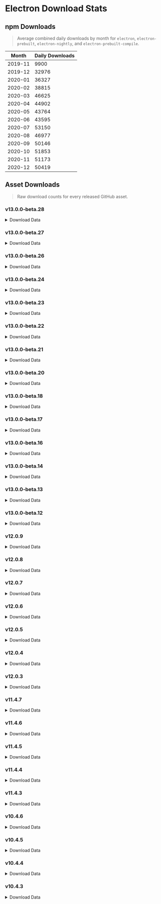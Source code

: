# Electron Download Stats

## npm Downloads

> Average combined daily downloads by month for `electron`, `electron-prebuilt`, `electron-nightly`, and `electron-prebuilt-compile`.

Month | Daily Downloads
--- | ---
2019-11 | 9900
2019-12 | 32976
2020-01 | 36327
2020-02 | 38815
2020-03 | 46625
2020-04 | 44902
2020-05 | 43764
2020-06 | 43595
2020-07 | 53150
2020-08 | 46977
2020-09 | 50146
2020-10 | 51853
2020-11 | 51173
2020-12 | 50419


## Asset Downloads

> Raw download counts for every released GitHub asset.


### v13.0.0-beta.28

<details><summary>Download Data</summary>

File | Downloads
--- | ---
SHASUMS256.txt | 53
electron-v13.0.0-beta.28-linux-x64.zip | 34
electron-v13.0.0-beta.28-win32-x64.zip | 29
electron-v13.0.0-beta.28-darwin-x64.zip | 20
electron-v13.0.0-beta.28-darwin-arm64.zip | 16
electron-v13.0.0-beta.28-win32-ia32.zip | 15
electron-v13.0.0-beta.28-win32-ia32-symbols.zip | 13
electron-v13.0.0-beta.28-linux-arm64.zip | 11
electron-v13.0.0-beta.28-linux-armv7l.zip | 11
electron-v13.0.0-beta.28-linux-ia32.zip | 11
electron-api.json | 10
electron-v13.0.0-beta.28-linux-ia32-symbols.zip | 10
electron-v13.0.0-beta.28-mas-x64.zip | 10
electron-v13.0.0-beta.28-win32-arm64-toolchain-profile.zip | 10
ffmpeg-v13.0.0-beta.28-mas-arm64.zip | 10
mksnapshot-v13.0.0-beta.28-linux-x64.zip | 10
mksnapshot-v13.0.0-beta.28-win32-ia32.zip | 10
chromedriver-v13.0.0-beta.28-darwin-arm64.zip | 9
chromedriver-v13.0.0-beta.28-darwin-x64.zip | 9
chromedriver-v13.0.0-beta.28-linux-x64.zip | 9
chromedriver-v13.0.0-beta.28-mas-x64.zip | 9
chromedriver-v13.0.0-beta.28-win32-arm64.zip | 9
chromedriver-v13.0.0-beta.28-win32-ia32.zip | 9
chromedriver-v13.0.0-beta.28-win32-x64.zip | 9
electron-v13.0.0-beta.28-darwin-x64-dsym.zip | 9
electron-v13.0.0-beta.28-darwin-x64-symbols.zip | 9
electron-v13.0.0-beta.28-linux-arm64-symbols.zip | 9
electron-v13.0.0-beta.28-linux-armv7l-debug.zip | 9
electron-v13.0.0-beta.28-mas-x64-symbols.zip | 9
electron-v13.0.0-beta.28-win32-arm64.zip | 9
electron-v13.0.0-beta.28-win32-ia32-toolchain-profile.zip | 9
electron-v13.0.0-beta.28-win32-x64-symbols.zip | 9
electron.d.ts | 9
mksnapshot-v13.0.0-beta.28-linux-armv7l-x64.zip | 9
mksnapshot-v13.0.0-beta.28-linux-ia32.zip | 9
chromedriver-v13.0.0-beta.28-linux-arm64.zip | 8
chromedriver-v13.0.0-beta.28-mas-arm64.zip | 8
electron-v13.0.0-beta.28-darwin-arm64-symbols.zip | 8
electron-v13.0.0-beta.28-linux-arm64-debug.zip | 8
electron-v13.0.0-beta.28-linux-armv7l-symbols.zip | 8
electron-v13.0.0-beta.28-linux-ia32-debug.zip | 8
electron-v13.0.0-beta.28-linux-x64-symbols.zip | 8
electron-v13.0.0-beta.28-mas-arm64-symbols.zip | 8
electron-v13.0.0-beta.28-mas-arm64.zip | 8
electron-v13.0.0-beta.28-win32-arm64-pdb.zip | 8
electron-v13.0.0-beta.28-win32-arm64-symbols.zip | 8
electron-v13.0.0-beta.28-win32-ia32-pdb.zip | 8
electron-v13.0.0-beta.28-win32-x64-pdb.zip | 8
electron-v13.0.0-beta.28-win32-x64-toolchain-profile.zip | 8
ffmpeg-v13.0.0-beta.28-linux-arm64.zip | 8
ffmpeg-v13.0.0-beta.28-mas-x64.zip | 8
ffmpeg-v13.0.0-beta.28-win32-x64.zip | 8
mksnapshot-v13.0.0-beta.28-mas-arm64.zip | 8
chromedriver-v13.0.0-beta.28-linux-armv7l.zip | 7
chromedriver-v13.0.0-beta.28-linux-ia32.zip | 7
electron-v13.0.0-beta.28-mas-arm64-dsym.zip | 7
electron-v13.0.0-beta.28-mas-x64-dsym.zip | 7
ffmpeg-v13.0.0-beta.28-darwin-arm64.zip | 7
ffmpeg-v13.0.0-beta.28-darwin-x64.zip | 7
ffmpeg-v13.0.0-beta.28-linux-armv7l.zip | 7
ffmpeg-v13.0.0-beta.28-linux-ia32.zip | 7
ffmpeg-v13.0.0-beta.28-linux-x64.zip | 7
ffmpeg-v13.0.0-beta.28-win32-arm64.zip | 7
ffmpeg-v13.0.0-beta.28-win32-ia32.zip | 7
hunspell_dictionaries.zip | 7
mksnapshot-v13.0.0-beta.28-darwin-arm64.zip | 7
mksnapshot-v13.0.0-beta.28-darwin-x64.zip | 7
mksnapshot-v13.0.0-beta.28-linux-arm64-x64.zip | 7
mksnapshot-v13.0.0-beta.28-mas-x64.zip | 7
mksnapshot-v13.0.0-beta.28-win32-arm64-x64.zip | 7
mksnapshot-v13.0.0-beta.28-win32-x64.zip | 7
electron-v13.0.0-beta.28-darwin-arm64-dsym.zip | 6
electron-v13.0.0-beta.28-linux-x64-debug.zip | 6

</details>

### v13.0.0-beta.27

<details><summary>Download Data</summary>

File | Downloads
--- | ---
SHASUMS256.txt | 1595
chromedriver-v13.0.0-beta.27-linux-x64.zip | 613
electron-v13.0.0-beta.27-win32-x64.zip | 379
electron-v13.0.0-beta.27-linux-x64.zip | 374
electron-v13.0.0-beta.27-darwin-x64.zip | 338
chromedriver-v13.0.0-beta.27-win32-x64.zip | 244
chromedriver-v13.0.0-beta.27-darwin-x64.zip | 217
electron-v13.0.0-beta.27-darwin-arm64.zip | 196
electron-v13.0.0-beta.27-mas-arm64.zip | 45
electron-v13.0.0-beta.27-mas-x64.zip | 43
electron-v13.0.0-beta.27-win32-ia32.zip | 21
chromedriver-v13.0.0-beta.27-darwin-arm64.zip | 20
electron-v13.0.0-beta.27-win32-x64-symbols.zip | 16
chromedriver-v13.0.0-beta.27-win32-ia32.zip | 15
electron-v13.0.0-beta.27-linux-armv7l.zip | 15
electron-v13.0.0-beta.27-win32-ia32-symbols.zip | 15
electron-v13.0.0-beta.27-darwin-arm64-symbols.zip | 14
electron-v13.0.0-beta.27-linux-arm64.zip | 14
electron-v13.0.0-beta.27-linux-ia32-symbols.zip | 14
electron-v13.0.0-beta.27-linux-ia32.zip | 14
electron-v13.0.0-beta.27-mas-arm64-symbols.zip | 14
electron-v13.0.0-beta.27-win32-arm64-symbols.zip | 14
electron-v13.0.0-beta.27-win32-x64-toolchain-profile.zip | 14
ffmpeg-v13.0.0-beta.27-darwin-arm64.zip | 14
ffmpeg-v13.0.0-beta.27-win32-x64.zip | 14
mksnapshot-v13.0.0-beta.27-win32-arm64-x64.zip | 14
mksnapshot-v13.0.0-beta.27-win32-ia32.zip | 14
chromedriver-v13.0.0-beta.27-linux-arm64.zip | 13
chromedriver-v13.0.0-beta.27-linux-armv7l.zip | 13
chromedriver-v13.0.0-beta.27-mas-arm64.zip | 13
chromedriver-v13.0.0-beta.27-mas-x64.zip | 13
chromedriver-v13.0.0-beta.27-win32-arm64.zip | 13
electron-api.json | 13
electron-v13.0.0-beta.27-linux-x64-symbols.zip | 13
electron-v13.0.0-beta.27-win32-arm64.zip | 13
mksnapshot-v13.0.0-beta.27-linux-arm64-x64.zip | 13
mksnapshot-v13.0.0-beta.27-mas-arm64.zip | 13
chromedriver-v13.0.0-beta.27-linux-ia32.zip | 12
electron-v13.0.0-beta.27-darwin-x64-symbols.zip | 12
electron-v13.0.0-beta.27-linux-arm64-debug.zip | 12
electron-v13.0.0-beta.27-linux-arm64-symbols.zip | 12
electron-v13.0.0-beta.27-linux-armv7l-debug.zip | 12
electron-v13.0.0-beta.27-linux-armv7l-symbols.zip | 12
electron-v13.0.0-beta.27-linux-ia32-debug.zip | 12
electron-v13.0.0-beta.27-mas-x64-symbols.zip | 12
electron-v13.0.0-beta.27-win32-ia32-pdb.zip | 12
electron-v13.0.0-beta.27-win32-ia32-toolchain-profile.zip | 12
electron-v13.0.0-beta.27-win32-x64-pdb.zip | 12
ffmpeg-v13.0.0-beta.27-darwin-x64.zip | 12
ffmpeg-v13.0.0-beta.27-linux-arm64.zip | 12
ffmpeg-v13.0.0-beta.27-linux-armv7l.zip | 12
ffmpeg-v13.0.0-beta.27-linux-ia32.zip | 12
ffmpeg-v13.0.0-beta.27-linux-x64.zip | 12
ffmpeg-v13.0.0-beta.27-mas-arm64.zip | 12
ffmpeg-v13.0.0-beta.27-mas-x64.zip | 12
ffmpeg-v13.0.0-beta.27-win32-arm64.zip | 12
ffmpeg-v13.0.0-beta.27-win32-ia32.zip | 12
hunspell_dictionaries.zip | 12
mksnapshot-v13.0.0-beta.27-darwin-arm64.zip | 12
mksnapshot-v13.0.0-beta.27-darwin-x64.zip | 12
mksnapshot-v13.0.0-beta.27-linux-armv7l-x64.zip | 12
mksnapshot-v13.0.0-beta.27-linux-ia32.zip | 12
mksnapshot-v13.0.0-beta.27-mas-x64.zip | 12
mksnapshot-v13.0.0-beta.27-win32-x64.zip | 12
electron-v13.0.0-beta.27-win32-arm64-toolchain-profile.zip | 11
mksnapshot-v13.0.0-beta.27-linux-x64.zip | 11
electron-v13.0.0-beta.27-darwin-arm64-dsym.zip | 10
electron.d.ts | 10
electron-v13.0.0-beta.27-linux-x64-debug.zip | 9
electron-v13.0.0-beta.27-mas-x64-dsym.zip | 9
electron-v13.0.0-beta.27-darwin-x64-dsym.zip | 8
electron-v13.0.0-beta.27-mas-arm64-dsym.zip | 8
electron-v13.0.0-beta.27-win32-arm64-pdb.zip | 8

</details>

### v13.0.0-beta.26

<details><summary>Download Data</summary>

File | Downloads
--- | ---
SHASUMS256.txt | 222
electron-v13.0.0-beta.26-linux-x64.zip | 137
electron-v13.0.0-beta.26-win32-x64.zip | 127
electron-v13.0.0-beta.26-darwin-x64.zip | 68
electron-v13.0.0-beta.26-win32-ia32.zip | 29
electron-v13.0.0-beta.26-darwin-arm64.zip | 24
chromedriver-v13.0.0-beta.26-win32-x64.zip | 22
chromedriver-v13.0.0-beta.26-darwin-x64.zip | 21
electron-v13.0.0-beta.26-linux-arm64.zip | 21
chromedriver-v13.0.0-beta.26-darwin-arm64.zip | 18
electron-v13.0.0-beta.26-linux-armv7l.zip | 18
electron-v13.0.0-beta.26-win32-x64-symbols.zip | 18
electron-v13.0.0-beta.26-linux-ia32.zip | 17
electron-v13.0.0-beta.26-win32-ia32-pdb.zip | 17
electron-v13.0.0-beta.26-win32-x64-pdb.zip | 16
ffmpeg-v13.0.0-beta.26-win32-x64.zip | 16
chromedriver-v13.0.0-beta.26-linux-x64.zip | 14
chromedriver-v13.0.0-beta.26-win32-ia32.zip | 14
electron-api.json | 14
electron-v13.0.0-beta.26-win32-ia32-symbols.zip | 14
electron.d.ts | 14
mksnapshot-v13.0.0-beta.26-win32-x64.zip | 14
chromedriver-v13.0.0-beta.26-linux-arm64.zip | 13
electron-v13.0.0-beta.26-linux-arm64-symbols.zip | 13
electron-v13.0.0-beta.26-linux-armv7l-symbols.zip | 13
hunspell_dictionaries.zip | 13
chromedriver-v13.0.0-beta.26-linux-armv7l.zip | 12
chromedriver-v13.0.0-beta.26-linux-ia32.zip | 12
chromedriver-v13.0.0-beta.26-mas-arm64.zip | 12
electron-v13.0.0-beta.26-darwin-arm64-symbols.zip | 12
electron-v13.0.0-beta.26-darwin-x64-symbols.zip | 12
electron-v13.0.0-beta.26-linux-arm64-debug.zip | 12
electron-v13.0.0-beta.26-mas-arm64.zip | 12
electron-v13.0.0-beta.26-mas-x64.zip | 12
electron-v13.0.0-beta.26-win32-x64-toolchain-profile.zip | 12
ffmpeg-v13.0.0-beta.26-win32-ia32.zip | 12
mksnapshot-v13.0.0-beta.26-darwin-arm64.zip | 12
mksnapshot-v13.0.0-beta.26-win32-ia32.zip | 12
chromedriver-v13.0.0-beta.26-mas-x64.zip | 11
chromedriver-v13.0.0-beta.26-win32-arm64.zip | 11
electron-v13.0.0-beta.26-darwin-x64-dsym.zip | 11
electron-v13.0.0-beta.26-linux-armv7l-debug.zip | 11
electron-v13.0.0-beta.26-linux-ia32-debug.zip | 11
electron-v13.0.0-beta.26-linux-ia32-symbols.zip | 11
electron-v13.0.0-beta.26-linux-x64-symbols.zip | 11
electron-v13.0.0-beta.26-mas-arm64-symbols.zip | 11
electron-v13.0.0-beta.26-win32-arm64-symbols.zip | 11
electron-v13.0.0-beta.26-win32-arm64.zip | 11
electron-v13.0.0-beta.26-win32-ia32-toolchain-profile.zip | 11
ffmpeg-v13.0.0-beta.26-linux-ia32.zip | 11
ffmpeg-v13.0.0-beta.26-linux-x64.zip | 11
mksnapshot-v13.0.0-beta.26-darwin-x64.zip | 11
mksnapshot-v13.0.0-beta.26-linux-ia32.zip | 11
mksnapshot-v13.0.0-beta.26-linux-x64.zip | 11
electron-v13.0.0-beta.26-mas-x64-symbols.zip | 10
electron-v13.0.0-beta.26-win32-arm64-toolchain-profile.zip | 10
ffmpeg-v13.0.0-beta.26-darwin-arm64.zip | 10
ffmpeg-v13.0.0-beta.26-darwin-x64.zip | 10
ffmpeg-v13.0.0-beta.26-linux-arm64.zip | 10
ffmpeg-v13.0.0-beta.26-linux-armv7l.zip | 10
ffmpeg-v13.0.0-beta.26-mas-arm64.zip | 10
ffmpeg-v13.0.0-beta.26-mas-x64.zip | 10
ffmpeg-v13.0.0-beta.26-win32-arm64.zip | 10
mksnapshot-v13.0.0-beta.26-linux-arm64-x64.zip | 10
mksnapshot-v13.0.0-beta.26-linux-armv7l-x64.zip | 10
mksnapshot-v13.0.0-beta.26-mas-arm64.zip | 10
mksnapshot-v13.0.0-beta.26-mas-x64.zip | 10
mksnapshot-v13.0.0-beta.26-win32-arm64-x64.zip | 10
electron-v13.0.0-beta.26-darwin-arm64-dsym.zip | 9
electron-v13.0.0-beta.26-linux-x64-debug.zip | 9
electron-v13.0.0-beta.26-mas-arm64-dsym.zip | 9
electron-v13.0.0-beta.26-mas-x64-dsym.zip | 8
electron-v13.0.0-beta.26-win32-arm64-pdb.zip | 8

</details>

### v13.0.0-beta.24

<details><summary>Download Data</summary>

File | Downloads
--- | ---
SHASUMS256.txt | 896
electron-v13.0.0-beta.24-darwin-x64.zip | 307
electron-v13.0.0-beta.24-linux-x64.zip | 289
electron-v13.0.0-beta.24-win32-x64.zip | 265
chromedriver-v13.0.0-beta.24-darwin-x64.zip | 220
electron-v13.0.0-beta.24-darwin-arm64.zip | 139
chromedriver-v13.0.0-beta.24-win32-x64.zip | 72
electron-v13.0.0-beta.24-mas-x64.zip | 40
electron-v13.0.0-beta.24-mas-arm64.zip | 37
electron-v13.0.0-beta.24-win32-ia32.zip | 27
electron-v13.0.0-beta.24-darwin-arm64-symbols.zip | 25
electron-v13.0.0-beta.24-darwin-x64-dsym.zip | 20
chromedriver-v13.0.0-beta.24-darwin-arm64.zip | 17
electron-api.json | 17
electron-v13.0.0-beta.24-linux-ia32.zip | 17
electron-v13.0.0-beta.24-darwin-x64-symbols.zip | 16
electron-v13.0.0-beta.24-win32-arm64-pdb.zip | 16
electron-v13.0.0-beta.24-win32-arm64-symbols.zip | 16
electron-v13.0.0-beta.24-win32-arm64.zip | 16
electron-v13.0.0-beta.24-win32-ia32-symbols.zip | 16
electron.d.ts | 16
chromedriver-v13.0.0-beta.24-linux-armv7l.zip | 15
electron-v13.0.0-beta.24-linux-arm64-symbols.zip | 15
electron-v13.0.0-beta.24-linux-arm64.zip | 15
electron-v13.0.0-beta.24-linux-armv7l.zip | 15
electron-v13.0.0-beta.24-win32-ia32-pdb.zip | 15
mksnapshot-v13.0.0-beta.24-win32-x64.zip | 15
chromedriver-v13.0.0-beta.24-linux-arm64.zip | 14
chromedriver-v13.0.0-beta.24-linux-ia32.zip | 14
chromedriver-v13.0.0-beta.24-linux-x64.zip | 14
chromedriver-v13.0.0-beta.24-mas-x64.zip | 14
electron-v13.0.0-beta.24-win32-x64-symbols.zip | 14
ffmpeg-v13.0.0-beta.24-win32-x64.zip | 14
hunspell_dictionaries.zip | 14
chromedriver-v13.0.0-beta.24-mas-arm64.zip | 13
chromedriver-v13.0.0-beta.24-win32-arm64.zip | 13
chromedriver-v13.0.0-beta.24-win32-ia32.zip | 13
electron-v13.0.0-beta.24-linux-arm64-debug.zip | 13
electron-v13.0.0-beta.24-linux-x64-symbols.zip | 13
electron-v13.0.0-beta.24-mas-arm64-symbols.zip | 13
ffmpeg-v13.0.0-beta.24-linux-ia32.zip | 13
ffmpeg-v13.0.0-beta.24-linux-x64.zip | 13
ffmpeg-v13.0.0-beta.24-win32-ia32.zip | 13
mksnapshot-v13.0.0-beta.24-linux-ia32.zip | 13
mksnapshot-v13.0.0-beta.24-linux-x64.zip | 13
mksnapshot-v13.0.0-beta.24-win32-ia32.zip | 13
electron-v13.0.0-beta.24-linux-armv7l-debug.zip | 12
electron-v13.0.0-beta.24-linux-armv7l-symbols.zip | 12
electron-v13.0.0-beta.24-linux-ia32-debug.zip | 12
electron-v13.0.0-beta.24-linux-ia32-symbols.zip | 12
electron-v13.0.0-beta.24-mas-x64-dsym.zip | 12
electron-v13.0.0-beta.24-mas-x64-symbols.zip | 12
electron-v13.0.0-beta.24-win32-arm64-toolchain-profile.zip | 12
electron-v13.0.0-beta.24-win32-ia32-toolchain-profile.zip | 12
electron-v13.0.0-beta.24-win32-x64-pdb.zip | 12
electron-v13.0.0-beta.24-win32-x64-toolchain-profile.zip | 12
ffmpeg-v13.0.0-beta.24-darwin-arm64.zip | 12
ffmpeg-v13.0.0-beta.24-darwin-x64.zip | 12
ffmpeg-v13.0.0-beta.24-linux-arm64.zip | 12
ffmpeg-v13.0.0-beta.24-linux-armv7l.zip | 12
ffmpeg-v13.0.0-beta.24-mas-arm64.zip | 12
ffmpeg-v13.0.0-beta.24-mas-x64.zip | 12
ffmpeg-v13.0.0-beta.24-win32-arm64.zip | 12
mksnapshot-v13.0.0-beta.24-darwin-arm64.zip | 12
mksnapshot-v13.0.0-beta.24-darwin-x64.zip | 12
mksnapshot-v13.0.0-beta.24-linux-arm64-x64.zip | 12
mksnapshot-v13.0.0-beta.24-linux-armv7l-x64.zip | 12
mksnapshot-v13.0.0-beta.24-mas-arm64.zip | 12
mksnapshot-v13.0.0-beta.24-mas-x64.zip | 12
mksnapshot-v13.0.0-beta.24-win32-arm64-x64.zip | 12
electron-v13.0.0-beta.24-linux-x64-debug.zip | 11
electron-v13.0.0-beta.24-mas-arm64-dsym.zip | 11
electron-v13.0.0-beta.24-darwin-arm64-dsym.zip | 10

</details>

### v13.0.0-beta.23

<details><summary>Download Data</summary>

File | Downloads
--- | ---
SHASUMS256.txt | 165
electron-v13.0.0-beta.23-linux-x64.zip | 116
electron-v13.0.0-beta.23-win32-x64.zip | 82
electron-v13.0.0-beta.23-darwin-x64.zip | 47
electron-v13.0.0-beta.23-win32-ia32.zip | 28
electron-v13.0.0-beta.23-win32-ia32-symbols.zip | 22
electron-v13.0.0-beta.23-win32-x64-symbols.zip | 22
electron-v13.0.0-beta.23-darwin-arm64.zip | 21
electron-v13.0.0-beta.23-win32-ia32-pdb.zip | 21
chromedriver-v13.0.0-beta.23-darwin-arm64.zip | 20
electron-v13.0.0-beta.23-linux-arm64.zip | 20
electron-v13.0.0-beta.23-win32-x64-pdb.zip | 19
chromedriver-v13.0.0-beta.23-win32-x64.zip | 18
electron-v13.0.0-beta.23-linux-armv7l.zip | 18
chromedriver-v13.0.0-beta.23-linux-x64.zip | 17
electron-v13.0.0-beta.23-mas-x64.zip | 17
electron-api.json | 16
electron-v13.0.0-beta.23-linux-ia32.zip | 16
electron-v13.0.0-beta.23-mas-x64-dsym.zip | 16
electron.d.ts | 16
chromedriver-v13.0.0-beta.23-darwin-x64.zip | 15
chromedriver-v13.0.0-beta.23-linux-armv7l.zip | 15
electron-v13.0.0-beta.23-darwin-x64-dsym.zip | 15
mksnapshot-v13.0.0-beta.23-win32-x64.zip | 15
chromedriver-v13.0.0-beta.23-linux-arm64.zip | 14
chromedriver-v13.0.0-beta.23-mas-arm64.zip | 14
electron-v13.0.0-beta.23-linux-ia32-symbols.zip | 14
electron-v13.0.0-beta.23-linux-x64-symbols.zip | 14
electron-v13.0.0-beta.23-mas-x64-symbols.zip | 14
electron-v13.0.0-beta.23-win32-arm64-symbols.zip | 14
ffmpeg-v13.0.0-beta.23-win32-x64.zip | 14
hunspell_dictionaries.zip | 14
mksnapshot-v13.0.0-beta.23-linux-x64.zip | 14
chromedriver-v13.0.0-beta.23-linux-ia32.zip | 13
electron-v13.0.0-beta.23-linux-arm64-debug.zip | 13
electron-v13.0.0-beta.23-win32-ia32-toolchain-profile.zip | 13
electron-v13.0.0-beta.23-win32-x64-toolchain-profile.zip | 13
ffmpeg-v13.0.0-beta.23-win32-ia32.zip | 13
mksnapshot-v13.0.0-beta.23-linux-armv7l-x64.zip | 13
mksnapshot-v13.0.0-beta.23-win32-ia32.zip | 13
chromedriver-v13.0.0-beta.23-mas-x64.zip | 12
chromedriver-v13.0.0-beta.23-win32-arm64.zip | 12
chromedriver-v13.0.0-beta.23-win32-ia32.zip | 12
electron-v13.0.0-beta.23-darwin-arm64-symbols.zip | 12
electron-v13.0.0-beta.23-darwin-x64-symbols.zip | 12
electron-v13.0.0-beta.23-linux-arm64-symbols.zip | 12
electron-v13.0.0-beta.23-linux-armv7l-debug.zip | 12
electron-v13.0.0-beta.23-linux-armv7l-symbols.zip | 12
electron-v13.0.0-beta.23-linux-ia32-debug.zip | 12
electron-v13.0.0-beta.23-mas-arm64-dsym.zip | 12
electron-v13.0.0-beta.23-mas-arm64-symbols.zip | 12
electron-v13.0.0-beta.23-mas-arm64.zip | 12
electron-v13.0.0-beta.23-win32-arm64-toolchain-profile.zip | 12
electron-v13.0.0-beta.23-win32-arm64.zip | 12
ffmpeg-v13.0.0-beta.23-darwin-arm64.zip | 12
ffmpeg-v13.0.0-beta.23-darwin-x64.zip | 12
ffmpeg-v13.0.0-beta.23-linux-arm64.zip | 12
ffmpeg-v13.0.0-beta.23-linux-armv7l.zip | 12
ffmpeg-v13.0.0-beta.23-linux-ia32.zip | 12
ffmpeg-v13.0.0-beta.23-linux-x64.zip | 12
ffmpeg-v13.0.0-beta.23-mas-arm64.zip | 12
ffmpeg-v13.0.0-beta.23-mas-x64.zip | 12
ffmpeg-v13.0.0-beta.23-win32-arm64.zip | 12
mksnapshot-v13.0.0-beta.23-darwin-arm64.zip | 12
mksnapshot-v13.0.0-beta.23-darwin-x64.zip | 12
mksnapshot-v13.0.0-beta.23-linux-arm64-x64.zip | 12
mksnapshot-v13.0.0-beta.23-linux-ia32.zip | 12
mksnapshot-v13.0.0-beta.23-mas-arm64.zip | 12
mksnapshot-v13.0.0-beta.23-mas-x64.zip | 12
mksnapshot-v13.0.0-beta.23-win32-arm64-x64.zip | 12
electron-v13.0.0-beta.23-win32-arm64-pdb.zip | 11
electron-v13.0.0-beta.23-darwin-arm64-dsym.zip | 10
electron-v13.0.0-beta.23-linux-x64-debug.zip | 9

</details>

### v13.0.0-beta.22

<details><summary>Download Data</summary>

File | Downloads
--- | ---
SHASUMS256.txt | 52
electron-v13.0.0-beta.22-linux-x64.zip | 50
electron-v13.0.0-beta.22-win32-x64.zip | 31
electron-v13.0.0-beta.22-darwin-x64.zip | 24
electron-v13.0.0-beta.22-win32-ia32.zip | 16
chromedriver-v13.0.0-beta.22-win32-x64.zip | 15
electron-api.json | 15
electron.d.ts | 15
chromedriver-v13.0.0-beta.22-darwin-arm64.zip | 14
chromedriver-v13.0.0-beta.22-darwin-x64.zip | 14
electron-v13.0.0-beta.22-darwin-arm64-dsym.zip | 14
electron-v13.0.0-beta.22-darwin-arm64.zip | 14
electron-v13.0.0-beta.22-win32-ia32-symbols.zip | 14
electron-v13.0.0-beta.22-win32-x64-symbols.zip | 14
chromedriver-v13.0.0-beta.22-linux-arm64.zip | 13
chromedriver-v13.0.0-beta.22-linux-armv7l.zip | 13
chromedriver-v13.0.0-beta.22-linux-ia32.zip | 13
chromedriver-v13.0.0-beta.22-linux-x64.zip | 13
chromedriver-v13.0.0-beta.22-mas-arm64.zip | 13
chromedriver-v13.0.0-beta.22-mas-x64.zip | 13
chromedriver-v13.0.0-beta.22-win32-arm64.zip | 13
chromedriver-v13.0.0-beta.22-win32-ia32.zip | 13
electron-v13.0.0-beta.22-darwin-arm64-symbols.zip | 13
electron-v13.0.0-beta.22-darwin-x64-symbols.zip | 13
electron-v13.0.0-beta.22-linux-arm64-symbols.zip | 13
electron-v13.0.0-beta.22-linux-arm64.zip | 13
electron-v13.0.0-beta.22-linux-armv7l-symbols.zip | 13
electron-v13.0.0-beta.22-linux-ia32.zip | 13
electron-v13.0.0-beta.22-mas-x64.zip | 13
ffmpeg-v13.0.0-beta.22-win32-x64.zip | 13
mksnapshot-v13.0.0-beta.22-win32-ia32.zip | 13
mksnapshot-v13.0.0-beta.22-win32-x64.zip | 13
electron-v13.0.0-beta.22-darwin-x64-dsym.zip | 12
electron-v13.0.0-beta.22-linux-arm64-debug.zip | 12
electron-v13.0.0-beta.22-linux-armv7l-debug.zip | 12
electron-v13.0.0-beta.22-linux-armv7l.zip | 12
electron-v13.0.0-beta.22-linux-ia32-debug.zip | 12
electron-v13.0.0-beta.22-linux-ia32-symbols.zip | 12
electron-v13.0.0-beta.22-linux-x64-symbols.zip | 12
electron-v13.0.0-beta.22-mas-arm64-symbols.zip | 12
electron-v13.0.0-beta.22-mas-arm64.zip | 12
electron-v13.0.0-beta.22-mas-x64-symbols.zip | 12
electron-v13.0.0-beta.22-win32-arm64-symbols.zip | 12
electron-v13.0.0-beta.22-win32-arm64-toolchain-profile.zip | 12
electron-v13.0.0-beta.22-win32-arm64.zip | 12
electron-v13.0.0-beta.22-win32-ia32-toolchain-profile.zip | 12
electron-v13.0.0-beta.22-win32-x64-toolchain-profile.zip | 12
ffmpeg-v13.0.0-beta.22-darwin-arm64.zip | 12
ffmpeg-v13.0.0-beta.22-darwin-x64.zip | 12
ffmpeg-v13.0.0-beta.22-linux-arm64.zip | 12
ffmpeg-v13.0.0-beta.22-linux-armv7l.zip | 12
ffmpeg-v13.0.0-beta.22-linux-ia32.zip | 12
ffmpeg-v13.0.0-beta.22-linux-x64.zip | 12
ffmpeg-v13.0.0-beta.22-mas-arm64.zip | 12
ffmpeg-v13.0.0-beta.22-mas-x64.zip | 12
ffmpeg-v13.0.0-beta.22-win32-arm64.zip | 12
ffmpeg-v13.0.0-beta.22-win32-ia32.zip | 12
hunspell_dictionaries.zip | 12
mksnapshot-v13.0.0-beta.22-darwin-arm64.zip | 12
mksnapshot-v13.0.0-beta.22-darwin-x64.zip | 12
mksnapshot-v13.0.0-beta.22-linux-arm64-x64.zip | 12
mksnapshot-v13.0.0-beta.22-linux-armv7l-x64.zip | 12
mksnapshot-v13.0.0-beta.22-linux-ia32.zip | 12
mksnapshot-v13.0.0-beta.22-linux-x64.zip | 12
mksnapshot-v13.0.0-beta.22-mas-arm64.zip | 12
mksnapshot-v13.0.0-beta.22-mas-x64.zip | 12
mksnapshot-v13.0.0-beta.22-win32-arm64-x64.zip | 12
electron-v13.0.0-beta.22-win32-ia32-pdb.zip | 11
electron-v13.0.0-beta.22-win32-x64-pdb.zip | 11
electron-v13.0.0-beta.22-linux-x64-debug.zip | 9
electron-v13.0.0-beta.22-mas-arm64-dsym.zip | 9
electron-v13.0.0-beta.22-mas-x64-dsym.zip | 9
electron-v13.0.0-beta.22-win32-arm64-pdb.zip | 9

</details>

### v13.0.0-beta.21

<details><summary>Download Data</summary>

File | Downloads
--- | ---
SHASUMS256.txt | 1172
electron-v13.0.0-beta.21-darwin-x64.zip | 391
electron-v13.0.0-beta.21-win32-x64.zip | 373
electron-v13.0.0-beta.21-linux-x64.zip | 324
chromedriver-v13.0.0-beta.21-darwin-x64.zip | 312
electron-v13.0.0-beta.21-darwin-arm64.zip | 183
chromedriver-v13.0.0-beta.21-win32-x64.zip | 116
electron-v13.0.0-beta.21-mas-arm64.zip | 39
electron-v13.0.0-beta.21-mas-x64.zip | 39
electron-v13.0.0-beta.21-win32-ia32.zip | 21
electron-v13.0.0-beta.21-linux-arm64.zip | 17
chromedriver-v13.0.0-beta.21-linux-x64.zip | 16
chromedriver-v13.0.0-beta.21-darwin-arm64.zip | 15
electron-v13.0.0-beta.21-linux-ia32.zip | 15
electron-v13.0.0-beta.21-linux-x64-symbols.zip | 15
chromedriver-v13.0.0-beta.21-linux-arm64.zip | 14
electron-v13.0.0-beta.21-linux-armv7l.zip | 14
electron-v13.0.0-beta.21-linux-x64-debug.zip | 14
electron-v13.0.0-beta.21-mas-arm64-symbols.zip | 14
electron-v13.0.0-beta.21-win32-arm64.zip | 14
electron-v13.0.0-beta.21-win32-ia32-symbols.zip | 14
electron-v13.0.0-beta.21-darwin-x64-symbols.zip | 13
electron-v13.0.0-beta.21-linux-arm64-symbols.zip | 13
electron-v13.0.0-beta.21-win32-x64-symbols.zip | 13
electron.d.ts | 13
hunspell_dictionaries.zip | 13
electron-api.json | 12
electron-v13.0.0-beta.21-darwin-arm64-symbols.zip | 12
electron-v13.0.0-beta.21-linux-ia32-debug.zip | 12
electron-v13.0.0-beta.21-linux-ia32-symbols.zip | 12
electron-v13.0.0-beta.21-mas-x64-symbols.zip | 12
electron-v13.0.0-beta.21-win32-x64-toolchain-profile.zip | 12
ffmpeg-v13.0.0-beta.21-linux-arm64.zip | 12
ffmpeg-v13.0.0-beta.21-mas-arm64.zip | 12
ffmpeg-v13.0.0-beta.21-win32-x64.zip | 12
mksnapshot-v13.0.0-beta.21-darwin-x64.zip | 12
mksnapshot-v13.0.0-beta.21-mas-arm64.zip | 12
mksnapshot-v13.0.0-beta.21-win32-x64.zip | 12
chromedriver-v13.0.0-beta.21-linux-armv7l.zip | 11
chromedriver-v13.0.0-beta.21-linux-ia32.zip | 11
chromedriver-v13.0.0-beta.21-mas-arm64.zip | 11
chromedriver-v13.0.0-beta.21-mas-x64.zip | 11
chromedriver-v13.0.0-beta.21-win32-arm64.zip | 11
chromedriver-v13.0.0-beta.21-win32-ia32.zip | 11
electron-v13.0.0-beta.21-darwin-arm64-dsym.zip | 11
electron-v13.0.0-beta.21-linux-arm64-debug.zip | 11
electron-v13.0.0-beta.21-linux-armv7l-debug.zip | 11
electron-v13.0.0-beta.21-linux-armv7l-symbols.zip | 11
electron-v13.0.0-beta.21-win32-arm64-symbols.zip | 11
electron-v13.0.0-beta.21-win32-arm64-toolchain-profile.zip | 11
electron-v13.0.0-beta.21-win32-ia32-pdb.zip | 11
electron-v13.0.0-beta.21-win32-ia32-toolchain-profile.zip | 11
ffmpeg-v13.0.0-beta.21-darwin-arm64.zip | 11
ffmpeg-v13.0.0-beta.21-darwin-x64.zip | 11
ffmpeg-v13.0.0-beta.21-linux-armv7l.zip | 11
ffmpeg-v13.0.0-beta.21-linux-ia32.zip | 11
ffmpeg-v13.0.0-beta.21-linux-x64.zip | 11
ffmpeg-v13.0.0-beta.21-mas-x64.zip | 11
ffmpeg-v13.0.0-beta.21-win32-arm64.zip | 11
ffmpeg-v13.0.0-beta.21-win32-ia32.zip | 11
mksnapshot-v13.0.0-beta.21-darwin-arm64.zip | 11
mksnapshot-v13.0.0-beta.21-linux-arm64-x64.zip | 11
mksnapshot-v13.0.0-beta.21-linux-armv7l-x64.zip | 11
mksnapshot-v13.0.0-beta.21-linux-ia32.zip | 11
mksnapshot-v13.0.0-beta.21-linux-x64.zip | 11
mksnapshot-v13.0.0-beta.21-mas-x64.zip | 11
mksnapshot-v13.0.0-beta.21-win32-arm64-x64.zip | 11
mksnapshot-v13.0.0-beta.21-win32-ia32.zip | 11
electron-v13.0.0-beta.21-mas-arm64-dsym.zip | 10
electron-v13.0.0-beta.21-win32-x64-pdb.zip | 10
electron-v13.0.0-beta.21-mas-x64-dsym.zip | 9
electron-v13.0.0-beta.21-darwin-x64-dsym.zip | 8
electron-v13.0.0-beta.21-win32-arm64-pdb.zip | 8

</details>

### v13.0.0-beta.20

<details><summary>Download Data</summary>

File | Downloads
--- | ---
SHASUMS256.txt | 169
electron-v13.0.0-beta.20-linux-x64.zip | 125
electron-v13.0.0-beta.20-win32-x64.zip | 113
electron-v13.0.0-beta.20-darwin-x64.zip | 67
chromedriver-v13.0.0-beta.20-linux-x64.zip | 49
electron-v13.0.0-beta.20-linux-arm64.zip | 32
electron-v13.0.0-beta.20-linux-armv7l.zip | 32
electron-v13.0.0-beta.20-linux-ia32.zip | 29
chromedriver-v13.0.0-beta.20-linux-arm64.zip | 27
chromedriver-v13.0.0-beta.20-linux-ia32.zip | 27
electron-v13.0.0-beta.20-win32-ia32.zip | 26
chromedriver-v13.0.0-beta.20-linux-armv7l.zip | 24
electron-v13.0.0-beta.20-darwin-arm64.zip | 22
chromedriver-v13.0.0-beta.20-win32-x64.zip | 19
electron-v13.0.0-beta.20-win32-ia32-symbols.zip | 18
chromedriver-v13.0.0-beta.20-darwin-arm64.zip | 17
electron-v13.0.0-beta.20-linux-x64-debug.zip | 17
electron-v13.0.0-beta.20-linux-arm64-symbols.zip | 16
electron-v13.0.0-beta.20-win32-ia32-pdb.zip | 16
electron-v13.0.0-beta.20-win32-x64-pdb.zip | 16
electron-v13.0.0-beta.20-win32-x64-symbols.zip | 16
electron-api.json | 15
electron-v13.0.0-beta.20-darwin-arm64-dsym.zip | 15
electron-v13.0.0-beta.20-mas-arm64-dsym.zip | 15
electron.d.ts | 15
hunspell_dictionaries.zip | 15
chromedriver-v13.0.0-beta.20-darwin-x64.zip | 14
mksnapshot-v13.0.0-beta.20-linux-arm64-x64.zip | 14
chromedriver-v13.0.0-beta.20-mas-arm64.zip | 13
electron-v13.0.0-beta.20-linux-armv7l-debug.zip | 13
electron-v13.0.0-beta.20-linux-x64-symbols.zip | 13
electron-v13.0.0-beta.20-mas-arm64.zip | 13
ffmpeg-v13.0.0-beta.20-linux-armv7l.zip | 13
mksnapshot-v13.0.0-beta.20-win32-x64.zip | 13
chromedriver-v13.0.0-beta.20-win32-arm64.zip | 12
electron-v13.0.0-beta.20-darwin-arm64-symbols.zip | 12
electron-v13.0.0-beta.20-darwin-x64-dsym.zip | 12
electron-v13.0.0-beta.20-darwin-x64-symbols.zip | 12
electron-v13.0.0-beta.20-linux-arm64-debug.zip | 12
electron-v13.0.0-beta.20-linux-armv7l-symbols.zip | 12
electron-v13.0.0-beta.20-linux-ia32-debug.zip | 12
electron-v13.0.0-beta.20-mas-arm64-symbols.zip | 12
electron-v13.0.0-beta.20-win32-arm64-toolchain-profile.zip | 12
electron-v13.0.0-beta.20-win32-arm64.zip | 12
electron-v13.0.0-beta.20-win32-ia32-toolchain-profile.zip | 12
ffmpeg-v13.0.0-beta.20-linux-arm64.zip | 12
ffmpeg-v13.0.0-beta.20-mas-arm64.zip | 12
ffmpeg-v13.0.0-beta.20-mas-x64.zip | 12
ffmpeg-v13.0.0-beta.20-win32-ia32.zip | 12
ffmpeg-v13.0.0-beta.20-win32-x64.zip | 12
mksnapshot-v13.0.0-beta.20-darwin-x64.zip | 12
mksnapshot-v13.0.0-beta.20-linux-armv7l-x64.zip | 12
mksnapshot-v13.0.0-beta.20-mas-arm64.zip | 12
mksnapshot-v13.0.0-beta.20-mas-x64.zip | 12
mksnapshot-v13.0.0-beta.20-win32-arm64-x64.zip | 12
mksnapshot-v13.0.0-beta.20-win32-ia32.zip | 12
chromedriver-v13.0.0-beta.20-mas-x64.zip | 11
chromedriver-v13.0.0-beta.20-win32-ia32.zip | 11
electron-v13.0.0-beta.20-linux-ia32-symbols.zip | 11
electron-v13.0.0-beta.20-mas-x64-symbols.zip | 11
electron-v13.0.0-beta.20-mas-x64.zip | 11
electron-v13.0.0-beta.20-win32-arm64-pdb.zip | 11
electron-v13.0.0-beta.20-win32-arm64-symbols.zip | 11
electron-v13.0.0-beta.20-win32-x64-toolchain-profile.zip | 11
ffmpeg-v13.0.0-beta.20-darwin-arm64.zip | 11
ffmpeg-v13.0.0-beta.20-darwin-x64.zip | 11
ffmpeg-v13.0.0-beta.20-linux-ia32.zip | 11
ffmpeg-v13.0.0-beta.20-linux-x64.zip | 11
ffmpeg-v13.0.0-beta.20-win32-arm64.zip | 11
mksnapshot-v13.0.0-beta.20-darwin-arm64.zip | 11
mksnapshot-v13.0.0-beta.20-linux-ia32.zip | 11
mksnapshot-v13.0.0-beta.20-linux-x64.zip | 11
electron-v13.0.0-beta.20-mas-x64-dsym.zip | 10

</details>

### v13.0.0-beta.18

<details><summary>Download Data</summary>

File | Downloads
--- | ---
SHASUMS256.txt | 450
electron-v13.0.0-beta.18-linux-x64.zip | 291
electron-v13.0.0-beta.18-win32-x64.zip | 160
electron-v13.0.0-beta.18-darwin-x64.zip | 82
electron-v13.0.0-beta.18-win32-ia32.zip | 55
chromedriver-v13.0.0-beta.18-linux-x64.zip | 45
chromedriver-v13.0.0-beta.18-win32-x64.zip | 40
electron-v13.0.0-beta.18-darwin-arm64.zip | 30
electron-v13.0.0-beta.18-linux-ia32.zip | 26
electron-v13.0.0-beta.18-win32-x64-pdb.zip | 24
electron-v13.0.0-beta.18-win32-ia32-symbols.zip | 22
electron-v13.0.0-beta.18-linux-arm64.zip | 21
electron-v13.0.0-beta.18-win32-ia32-pdb.zip | 21
electron-v13.0.0-beta.18-win32-x64-symbols.zip | 20
electron-v13.0.0-beta.18-linux-armv7l.zip | 17
electron-v13.0.0-beta.18-linux-x64-debug.zip | 17
electron-v13.0.0-beta.18-win32-arm64.zip | 17
electron.d.ts | 17
chromedriver-v13.0.0-beta.18-linux-arm64.zip | 16
chromedriver-v13.0.0-beta.18-win32-ia32.zip | 16
ffmpeg-v13.0.0-beta.18-win32-x64.zip | 16
mksnapshot-v13.0.0-beta.18-win32-x64.zip | 16
chromedriver-v13.0.0-beta.18-darwin-arm64.zip | 15
electron-api.json | 15
electron-v13.0.0-beta.18-linux-x64-symbols.zip | 15
ffmpeg-v13.0.0-beta.18-win32-ia32.zip | 15
chromedriver-v13.0.0-beta.18-darwin-x64.zip | 14
electron-v13.0.0-beta.18-darwin-x64-symbols.zip | 14
electron-v13.0.0-beta.18-linux-ia32-symbols.zip | 14
electron-v13.0.0-beta.18-mas-arm64.zip | 14
electron-v13.0.0-beta.18-win32-arm64-toolchain-profile.zip | 14
electron-v13.0.0-beta.18-win32-ia32-toolchain-profile.zip | 14
mksnapshot-v13.0.0-beta.18-win32-ia32.zip | 14
chromedriver-v13.0.0-beta.18-linux-ia32.zip | 13
chromedriver-v13.0.0-beta.18-mas-x64.zip | 13
chromedriver-v13.0.0-beta.18-win32-arm64.zip | 13
electron-v13.0.0-beta.18-linux-arm64-debug.zip | 13
electron-v13.0.0-beta.18-linux-arm64-symbols.zip | 13
electron-v13.0.0-beta.18-linux-armv7l-symbols.zip | 13
electron-v13.0.0-beta.18-linux-ia32-debug.zip | 13
electron-v13.0.0-beta.18-mas-x64-symbols.zip | 13
electron-v13.0.0-beta.18-mas-x64.zip | 13
electron-v13.0.0-beta.18-win32-x64-toolchain-profile.zip | 13
ffmpeg-v13.0.0-beta.18-linux-armv7l.zip | 13
ffmpeg-v13.0.0-beta.18-linux-ia32.zip | 13
ffmpeg-v13.0.0-beta.18-linux-x64.zip | 13
ffmpeg-v13.0.0-beta.18-mas-x64.zip | 13
hunspell_dictionaries.zip | 13
mksnapshot-v13.0.0-beta.18-darwin-x64.zip | 13
mksnapshot-v13.0.0-beta.18-linux-arm64-x64.zip | 13
mksnapshot-v13.0.0-beta.18-linux-armv7l-x64.zip | 13
mksnapshot-v13.0.0-beta.18-linux-ia32.zip | 13
mksnapshot-v13.0.0-beta.18-linux-x64.zip | 13
mksnapshot-v13.0.0-beta.18-win32-arm64-x64.zip | 13
chromedriver-v13.0.0-beta.18-linux-armv7l.zip | 12
chromedriver-v13.0.0-beta.18-mas-arm64.zip | 12
electron-v13.0.0-beta.18-darwin-arm64-dsym.zip | 12
electron-v13.0.0-beta.18-darwin-arm64-symbols.zip | 12
electron-v13.0.0-beta.18-linux-armv7l-debug.zip | 12
electron-v13.0.0-beta.18-mas-arm64-symbols.zip | 12
electron-v13.0.0-beta.18-win32-arm64-pdb.zip | 12
electron-v13.0.0-beta.18-win32-arm64-symbols.zip | 12
ffmpeg-v13.0.0-beta.18-darwin-arm64.zip | 12
ffmpeg-v13.0.0-beta.18-darwin-x64.zip | 12
ffmpeg-v13.0.0-beta.18-linux-arm64.zip | 12
ffmpeg-v13.0.0-beta.18-mas-arm64.zip | 12
ffmpeg-v13.0.0-beta.18-win32-arm64.zip | 12
mksnapshot-v13.0.0-beta.18-darwin-arm64.zip | 12
mksnapshot-v13.0.0-beta.18-mas-arm64.zip | 12
mksnapshot-v13.0.0-beta.18-mas-x64.zip | 12
electron-v13.0.0-beta.18-darwin-x64-dsym.zip | 11
electron-v13.0.0-beta.18-mas-x64-dsym.zip | 11
electron-v13.0.0-beta.18-mas-arm64-dsym.zip | 9

</details>

### v13.0.0-beta.17

<details><summary>Download Data</summary>

File | Downloads
--- | ---
SHASUMS256.txt | 313
electron-v13.0.0-beta.17-linux-x64.zip | 168
electron-v13.0.0-beta.17-win32-x64.zip | 168
electron-v13.0.0-beta.17-darwin-x64.zip | 83
chromedriver-v13.0.0-beta.17-darwin-x64.zip | 38
chromedriver-v13.0.0-beta.17-win32-x64.zip | 32
electron-v13.0.0-beta.17-win32-ia32.zip | 31
electron-v13.0.0-beta.17-darwin-arm64.zip | 28
chromedriver-v13.0.0-beta.17-linux-x64.zip | 22
electron-v13.0.0-beta.17-linux-arm64.zip | 19
electron-v13.0.0-beta.17-linux-ia32.zip | 19
electron.d.ts | 19
chromedriver-v13.0.0-beta.17-linux-arm64.zip | 18
electron-v13.0.0-beta.17-linux-armv7l.zip | 18
chromedriver-v13.0.0-beta.17-darwin-arm64.zip | 17
electron-api.json | 16
electron-v13.0.0-beta.17-win32-ia32-symbols.zip | 16
electron-v13.0.0-beta.17-win32-x64-symbols.zip | 16
electron-v13.0.0-beta.17-darwin-arm64-dsym.zip | 15
electron-v13.0.0-beta.17-mas-x64.zip | 15
electron-v13.0.0-beta.17-darwin-x64-symbols.zip | 14
electron-v13.0.0-beta.17-mas-arm64.zip | 14
electron-v13.0.0-beta.17-win32-arm64.zip | 14
ffmpeg-v13.0.0-beta.17-darwin-x64.zip | 14
ffmpeg-v13.0.0-beta.17-win32-x64.zip | 14
mksnapshot-v13.0.0-beta.17-darwin-x64.zip | 14
chromedriver-v13.0.0-beta.17-linux-ia32.zip | 13
chromedriver-v13.0.0-beta.17-win32-ia32.zip | 13
electron-v13.0.0-beta.17-darwin-arm64-symbols.zip | 13
electron-v13.0.0-beta.17-linux-arm64-debug.zip | 13
electron-v13.0.0-beta.17-linux-arm64-symbols.zip | 13
electron-v13.0.0-beta.17-linux-ia32-debug.zip | 13
electron-v13.0.0-beta.17-mas-arm64-symbols.zip | 13
electron-v13.0.0-beta.17-win32-arm64-symbols.zip | 13
electron-v13.0.0-beta.17-win32-arm64-toolchain-profile.zip | 13
electron-v13.0.0-beta.17-win32-ia32-pdb.zip | 13
ffmpeg-v13.0.0-beta.17-darwin-arm64.zip | 13
ffmpeg-v13.0.0-beta.17-linux-armv7l.zip | 13
ffmpeg-v13.0.0-beta.17-linux-x64.zip | 13
ffmpeg-v13.0.0-beta.17-win32-ia32.zip | 13
mksnapshot-v13.0.0-beta.17-darwin-arm64.zip | 13
mksnapshot-v13.0.0-beta.17-linux-arm64-x64.zip | 13
mksnapshot-v13.0.0-beta.17-linux-armv7l-x64.zip | 13
mksnapshot-v13.0.0-beta.17-win32-ia32.zip | 13
mksnapshot-v13.0.0-beta.17-win32-x64.zip | 13
chromedriver-v13.0.0-beta.17-linux-armv7l.zip | 12
chromedriver-v13.0.0-beta.17-mas-arm64.zip | 12
chromedriver-v13.0.0-beta.17-mas-x64.zip | 12
chromedriver-v13.0.0-beta.17-win32-arm64.zip | 12
electron-v13.0.0-beta.17-darwin-x64-dsym.zip | 12
electron-v13.0.0-beta.17-linux-armv7l-debug.zip | 12
electron-v13.0.0-beta.17-linux-armv7l-symbols.zip | 12
electron-v13.0.0-beta.17-linux-ia32-symbols.zip | 12
electron-v13.0.0-beta.17-linux-x64-symbols.zip | 12
electron-v13.0.0-beta.17-mas-x64-symbols.zip | 12
electron-v13.0.0-beta.17-win32-arm64-pdb.zip | 12
electron-v13.0.0-beta.17-win32-ia32-toolchain-profile.zip | 12
electron-v13.0.0-beta.17-win32-x64-pdb.zip | 12
electron-v13.0.0-beta.17-win32-x64-toolchain-profile.zip | 12
ffmpeg-v13.0.0-beta.17-linux-arm64.zip | 12
ffmpeg-v13.0.0-beta.17-linux-ia32.zip | 12
ffmpeg-v13.0.0-beta.17-mas-arm64.zip | 12
ffmpeg-v13.0.0-beta.17-mas-x64.zip | 12
ffmpeg-v13.0.0-beta.17-win32-arm64.zip | 12
hunspell_dictionaries.zip | 12
mksnapshot-v13.0.0-beta.17-linux-ia32.zip | 12
mksnapshot-v13.0.0-beta.17-linux-x64.zip | 12
mksnapshot-v13.0.0-beta.17-mas-arm64.zip | 12
mksnapshot-v13.0.0-beta.17-mas-x64.zip | 12
mksnapshot-v13.0.0-beta.17-win32-arm64-x64.zip | 12
electron-v13.0.0-beta.17-mas-arm64-dsym.zip | 10
electron-v13.0.0-beta.17-mas-x64-dsym.zip | 10
electron-v13.0.0-beta.17-linux-x64-debug.zip | 9

</details>

### v13.0.0-beta.16

<details><summary>Download Data</summary>

File | Downloads
--- | ---
SHASUMS256.txt | 166
electron-v13.0.0-beta.16-linux-x64.zip | 97
electron-v13.0.0-beta.16-win32-x64.zip | 81
electron-v13.0.0-beta.16-darwin-x64.zip | 55
electron-v13.0.0-beta.16-win32-ia32.zip | 25
chromedriver-v13.0.0-beta.16-darwin-x64.zip | 23
chromedriver-v13.0.0-beta.16-linux-x64.zip | 21
electron-v13.0.0-beta.16-linux-arm64.zip | 21
chromedriver-v13.0.0-beta.16-win32-x64.zip | 19
electron-v13.0.0-beta.16-linux-armv7l.zip | 19
electron-v13.0.0-beta.16-darwin-arm64.zip | 18
electron-v13.0.0-beta.16-linux-ia32.zip | 18
electron-v13.0.0-beta.16-mas-x64-symbols.zip | 17
electron-v13.0.0-beta.16-linux-arm64-symbols.zip | 16
electron-v13.0.0-beta.16-linux-armv7l-symbols.zip | 16
electron-v13.0.0-beta.16-win32-x64-symbols.zip | 16
mksnapshot-v13.0.0-beta.16-win32-x64.zip | 16
chromedriver-v13.0.0-beta.16-darwin-arm64.zip | 15
chromedriver-v13.0.0-beta.16-linux-arm64.zip | 15
chromedriver-v13.0.0-beta.16-linux-armv7l.zip | 15
electron-v13.0.0-beta.16-darwin-x64-dsym.zip | 15
electron-v13.0.0-beta.16-linux-armv7l-debug.zip | 15
electron-v13.0.0-beta.16-win32-ia32-symbols.zip | 15
electron.d.ts | 15
ffmpeg-v13.0.0-beta.16-win32-ia32.zip | 15
ffmpeg-v13.0.0-beta.16-win32-x64.zip | 15
mksnapshot-v13.0.0-beta.16-linux-x64.zip | 15
chromedriver-v13.0.0-beta.16-linux-ia32.zip | 14
chromedriver-v13.0.0-beta.16-mas-arm64.zip | 14
chromedriver-v13.0.0-beta.16-mas-x64.zip | 14
chromedriver-v13.0.0-beta.16-win32-arm64.zip | 14
electron-api.json | 14
electron-v13.0.0-beta.16-linux-arm64-debug.zip | 14
electron-v13.0.0-beta.16-linux-ia32-debug.zip | 14
electron-v13.0.0-beta.16-linux-ia32-symbols.zip | 14
electron-v13.0.0-beta.16-linux-x64-symbols.zip | 14
electron-v13.0.0-beta.16-mas-arm64.zip | 14
electron-v13.0.0-beta.16-mas-x64.zip | 14
electron-v13.0.0-beta.16-win32-arm64-symbols.zip | 14
electron-v13.0.0-beta.16-win32-arm64-toolchain-profile.zip | 14
electron-v13.0.0-beta.16-win32-arm64.zip | 14
electron-v13.0.0-beta.16-win32-ia32-toolchain-profile.zip | 14
ffmpeg-v13.0.0-beta.16-linux-arm64.zip | 14
ffmpeg-v13.0.0-beta.16-linux-armv7l.zip | 14
ffmpeg-v13.0.0-beta.16-linux-x64.zip | 14
ffmpeg-v13.0.0-beta.16-mas-x64.zip | 14
hunspell_dictionaries.zip | 14
mksnapshot-v13.0.0-beta.16-darwin-arm64.zip | 14
mksnapshot-v13.0.0-beta.16-darwin-x64.zip | 14
mksnapshot-v13.0.0-beta.16-linux-arm64-x64.zip | 14
mksnapshot-v13.0.0-beta.16-linux-ia32.zip | 14
mksnapshot-v13.0.0-beta.16-mas-arm64.zip | 14
mksnapshot-v13.0.0-beta.16-win32-arm64-x64.zip | 14
mksnapshot-v13.0.0-beta.16-win32-ia32.zip | 14
chromedriver-v13.0.0-beta.16-win32-ia32.zip | 13
electron-v13.0.0-beta.16-darwin-arm64-symbols.zip | 13
electron-v13.0.0-beta.16-darwin-x64-symbols.zip | 13
electron-v13.0.0-beta.16-mas-arm64-symbols.zip | 13
ffmpeg-v13.0.0-beta.16-darwin-arm64.zip | 13
ffmpeg-v13.0.0-beta.16-darwin-x64.zip | 13
ffmpeg-v13.0.0-beta.16-linux-ia32.zip | 13
ffmpeg-v13.0.0-beta.16-mas-arm64.zip | 13
ffmpeg-v13.0.0-beta.16-win32-arm64.zip | 13
mksnapshot-v13.0.0-beta.16-linux-armv7l-x64.zip | 13
mksnapshot-v13.0.0-beta.16-mas-x64.zip | 13
electron-v13.0.0-beta.16-mas-x64-dsym.zip | 12
electron-v13.0.0-beta.16-win32-ia32-pdb.zip | 12
electron-v13.0.0-beta.16-win32-x64-pdb.zip | 12
electron-v13.0.0-beta.16-win32-x64-toolchain-profile.zip | 12
electron-v13.0.0-beta.16-darwin-arm64-dsym.zip | 10
electron-v13.0.0-beta.16-linux-x64-debug.zip | 10
electron-v13.0.0-beta.16-mas-arm64-dsym.zip | 10
electron-v13.0.0-beta.16-win32-arm64-pdb.zip | 10

</details>

### v13.0.0-beta.14

<details><summary>Download Data</summary>

File | Downloads
--- | ---
SHASUMS256.txt | 473
electron-v13.0.0-beta.14-win32-x64.zip | 290
electron-v13.0.0-beta.14-darwin-x64.zip | 170
electron-v13.0.0-beta.14-linux-x64.zip | 166
electron-v13.0.0-beta.14-win32-ia32.zip | 47
electron-v13.0.0-beta.14-darwin-arm64.zip | 44
chromedriver-v13.0.0-beta.14-win32-x64.zip | 43
electron-v13.0.0-beta.14-win32-x64-pdb.zip | 39
mksnapshot-v13.0.0-beta.14-win32-x64.zip | 26
electron-v13.0.0-beta.14-linux-armv7l.zip | 25
chromedriver-v13.0.0-beta.14-darwin-x64.zip | 24
electron-v13.0.0-beta.14-win32-ia32-pdb.zip | 24
electron-v13.0.0-beta.14-win32-ia32-symbols.zip | 23
electron-v13.0.0-beta.14-win32-x64-symbols.zip | 23
mksnapshot-v13.0.0-beta.14-win32-ia32.zip | 23
electron-api.json | 21
hunspell_dictionaries.zip | 21
chromedriver-v13.0.0-beta.14-darwin-arm64.zip | 20
electron-v13.0.0-beta.14-linux-arm64.zip | 20
chromedriver-v13.0.0-beta.14-linux-arm64.zip | 19
chromedriver-v13.0.0-beta.14-win32-ia32.zip | 19
electron.d.ts | 19
electron-v13.0.0-beta.14-win32-ia32-toolchain-profile.zip | 18
electron-v13.0.0-beta.14-win32-x64-toolchain-profile.zip | 18
chromedriver-v13.0.0-beta.14-linux-x64.zip | 17
chromedriver-v13.0.0-beta.14-win32-arm64.zip | 17
ffmpeg-v13.0.0-beta.14-win32-ia32.zip | 17
ffmpeg-v13.0.0-beta.14-win32-x64.zip | 17
electron-v13.0.0-beta.14-mas-x64-symbols.zip | 16
electron-v13.0.0-beta.14-win32-arm64.zip | 16
electron-v13.0.0-beta.14-darwin-arm64-symbols.zip | 15
electron-v13.0.0-beta.14-linux-armv7l-symbols.zip | 15
electron-v13.0.0-beta.14-linux-ia32.zip | 15
mksnapshot-v13.0.0-beta.14-win32-arm64-x64.zip | 15
chromedriver-v13.0.0-beta.14-linux-armv7l.zip | 14
chromedriver-v13.0.0-beta.14-mas-arm64.zip | 14
electron-v13.0.0-beta.14-darwin-arm64-dsym.zip | 14
electron-v13.0.0-beta.14-linux-arm64-debug.zip | 14
electron-v13.0.0-beta.14-linux-ia32-symbols.zip | 14
electron-v13.0.0-beta.14-mas-arm64.zip | 14
electron-v13.0.0-beta.14-mas-x64-dsym.zip | 14
electron-v13.0.0-beta.14-mas-x64.zip | 14
ffmpeg-v13.0.0-beta.14-darwin-x64.zip | 14
ffmpeg-v13.0.0-beta.14-linux-armv7l.zip | 14
ffmpeg-v13.0.0-beta.14-linux-ia32.zip | 14
ffmpeg-v13.0.0-beta.14-linux-x64.zip | 14
ffmpeg-v13.0.0-beta.14-mas-arm64.zip | 14
ffmpeg-v13.0.0-beta.14-mas-x64.zip | 14
mksnapshot-v13.0.0-beta.14-darwin-arm64.zip | 14
mksnapshot-v13.0.0-beta.14-linux-arm64-x64.zip | 14
mksnapshot-v13.0.0-beta.14-linux-armv7l-x64.zip | 14
mksnapshot-v13.0.0-beta.14-linux-ia32.zip | 14
mksnapshot-v13.0.0-beta.14-linux-x64.zip | 14
mksnapshot-v13.0.0-beta.14-mas-arm64.zip | 14
mksnapshot-v13.0.0-beta.14-mas-x64.zip | 14
chromedriver-v13.0.0-beta.14-linux-ia32.zip | 13
electron-v13.0.0-beta.14-darwin-x64-symbols.zip | 13
electron-v13.0.0-beta.14-linux-arm64-symbols.zip | 13
electron-v13.0.0-beta.14-linux-armv7l-debug.zip | 13
electron-v13.0.0-beta.14-linux-x64-symbols.zip | 13
electron-v13.0.0-beta.14-mas-arm64-symbols.zip | 13
electron-v13.0.0-beta.14-win32-arm64-symbols.zip | 13
electron-v13.0.0-beta.14-win32-arm64-toolchain-profile.zip | 13
ffmpeg-v13.0.0-beta.14-linux-arm64.zip | 13
ffmpeg-v13.0.0-beta.14-win32-arm64.zip | 13
mksnapshot-v13.0.0-beta.14-darwin-x64.zip | 13
chromedriver-v13.0.0-beta.14-mas-x64.zip | 12
electron-v13.0.0-beta.14-linux-ia32-debug.zip | 12
ffmpeg-v13.0.0-beta.14-darwin-arm64.zip | 12
electron-v13.0.0-beta.14-darwin-x64-dsym.zip | 11
electron-v13.0.0-beta.14-linux-x64-debug.zip | 11
electron-v13.0.0-beta.14-mas-arm64-dsym.zip | 11
electron-v13.0.0-beta.14-win32-arm64-pdb.zip | 9

</details>

### v13.0.0-beta.13

<details><summary>Download Data</summary>

File | Downloads
--- | ---
SHASUMS256.txt | 279
electron-v13.0.0-beta.13-linux-x64.zip | 194
electron-v13.0.0-beta.13-win32-x64.zip | 124
electron-v13.0.0-beta.13-darwin-x64.zip | 107
electron-v13.0.0-beta.13-darwin-arm64.zip | 49
electron-v13.0.0-beta.13-linux-arm64.zip | 41
electron-v13.0.0-beta.13-win32-x64-pdb.zip | 24
electron-v13.0.0-beta.13-win32-ia32.zip | 23
electron-v13.0.0-beta.13-win32-ia32-symbols.zip | 19
mksnapshot-v13.0.0-beta.13-win32-x64.zip | 19
electron-v13.0.0-beta.13-win32-x64-symbols.zip | 17
electron.d.ts | 17
mksnapshot-v13.0.0-beta.13-darwin-arm64.zip | 17
electron-v13.0.0-beta.13-darwin-x64-dsym.zip | 16
electron-v13.0.0-beta.13-linux-arm64-symbols.zip | 16
mksnapshot-v13.0.0-beta.13-darwin-x64.zip | 16
chromedriver-v13.0.0-beta.13-linux-arm64.zip | 15
chromedriver-v13.0.0-beta.13-linux-x64.zip | 15
chromedriver-v13.0.0-beta.13-win32-x64.zip | 15
electron-v13.0.0-beta.13-darwin-x64-symbols.zip | 15
electron-v13.0.0-beta.13-linux-armv7l-symbols.zip | 15
electron-v13.0.0-beta.13-linux-ia32-symbols.zip | 15
electron-v13.0.0-beta.13-mas-arm64-symbols.zip | 15
electron-v13.0.0-beta.13-mas-arm64.zip | 15
electron-v13.0.0-beta.13-win32-arm64.zip | 15
electron-v13.0.0-beta.13-win32-ia32-toolchain-profile.zip | 15
ffmpeg-v13.0.0-beta.13-darwin-x64.zip | 15
ffmpeg-v13.0.0-beta.13-linux-armv7l.zip | 15
ffmpeg-v13.0.0-beta.13-win32-x64.zip | 15
mksnapshot-v13.0.0-beta.13-linux-arm64-x64.zip | 15
mksnapshot-v13.0.0-beta.13-linux-x64.zip | 15
chromedriver-v13.0.0-beta.13-darwin-arm64.zip | 14
chromedriver-v13.0.0-beta.13-mas-arm64.zip | 14
chromedriver-v13.0.0-beta.13-win32-arm64.zip | 14
electron-api.json | 14
electron-v13.0.0-beta.13-linux-arm64-debug.zip | 14
electron-v13.0.0-beta.13-linux-ia32-debug.zip | 14
electron-v13.0.0-beta.13-linux-ia32.zip | 14
electron-v13.0.0-beta.13-linux-x64-debug.zip | 14
electron-v13.0.0-beta.13-linux-x64-symbols.zip | 14
electron-v13.0.0-beta.13-mas-x64-symbols.zip | 14
electron-v13.0.0-beta.13-mas-x64.zip | 14
electron-v13.0.0-beta.13-win32-x64-toolchain-profile.zip | 14
ffmpeg-v13.0.0-beta.13-darwin-arm64.zip | 14
ffmpeg-v13.0.0-beta.13-linux-arm64.zip | 14
ffmpeg-v13.0.0-beta.13-linux-x64.zip | 14
ffmpeg-v13.0.0-beta.13-mas-arm64.zip | 14
ffmpeg-v13.0.0-beta.13-mas-x64.zip | 14
ffmpeg-v13.0.0-beta.13-win32-ia32.zip | 14
mksnapshot-v13.0.0-beta.13-linux-ia32.zip | 14
mksnapshot-v13.0.0-beta.13-mas-arm64.zip | 14
mksnapshot-v13.0.0-beta.13-win32-arm64-x64.zip | 14
chromedriver-v13.0.0-beta.13-darwin-x64.zip | 13
chromedriver-v13.0.0-beta.13-linux-armv7l.zip | 13
chromedriver-v13.0.0-beta.13-mas-x64.zip | 13
electron-v13.0.0-beta.13-darwin-arm64-dsym.zip | 13
electron-v13.0.0-beta.13-darwin-arm64-symbols.zip | 13
electron-v13.0.0-beta.13-linux-armv7l-debug.zip | 13
electron-v13.0.0-beta.13-mas-x64-dsym.zip | 13
electron-v13.0.0-beta.13-win32-arm64-symbols.zip | 13
electron-v13.0.0-beta.13-win32-arm64-toolchain-profile.zip | 13
electron-v13.0.0-beta.13-win32-ia32-pdb.zip | 13
ffmpeg-v13.0.0-beta.13-linux-ia32.zip | 13
ffmpeg-v13.0.0-beta.13-win32-arm64.zip | 13
hunspell_dictionaries.zip | 13
mksnapshot-v13.0.0-beta.13-linux-armv7l-x64.zip | 13
mksnapshot-v13.0.0-beta.13-mas-x64.zip | 13
mksnapshot-v13.0.0-beta.13-win32-ia32.zip | 13
chromedriver-v13.0.0-beta.13-linux-ia32.zip | 12
chromedriver-v13.0.0-beta.13-win32-ia32.zip | 12
electron-v13.0.0-beta.13-linux-armv7l.zip | 12
electron-v13.0.0-beta.13-mas-arm64-dsym.zip | 11
electron-v13.0.0-beta.13-win32-arm64-pdb.zip | 9

</details>

### v13.0.0-beta.12

<details><summary>Download Data</summary>

File | Downloads
--- | ---
SHASUMS256.txt | 4888
electron-v13.0.0-beta.12-darwin-x64.zip | 1776
electron-v13.0.0-beta.12-win32-x64.zip | 1507
chromedriver-v13.0.0-beta.12-darwin-x64.zip | 1322
electron-v13.0.0-beta.12-linux-x64.zip | 1079
electron-v13.0.0-beta.12-darwin-arm64.zip | 628
chromedriver-v13.0.0-beta.12-win32-x64.zip | 298
electron-v13.0.0-beta.12-mas-x64.zip | 99
electron-v13.0.0-beta.12-mas-arm64.zip | 98
electron-v13.0.0-beta.12-win32-ia32.zip | 50
chromedriver-v13.0.0-beta.12-linux-x64.zip | 27
electron-v13.0.0-beta.12-win32-ia32-pdb.zip | 26
electron-v13.0.0-beta.12-linux-arm64.zip | 23
electron-v13.0.0-beta.12-win32-x64-pdb.zip | 23
chromedriver-v13.0.0-beta.12-darwin-arm64.zip | 21
hunspell_dictionaries.zip | 21
electron-v13.0.0-beta.12-linux-ia32.zip | 19
electron.d.ts | 19
chromedriver-v13.0.0-beta.12-linux-armv7l.zip | 17
electron-v13.0.0-beta.12-win32-ia32-symbols.zip | 17
chromedriver-v13.0.0-beta.12-linux-arm64.zip | 16
electron-v13.0.0-beta.12-darwin-arm64-symbols.zip | 16
electron-v13.0.0-beta.12-darwin-x64-symbols.zip | 16
electron-v13.0.0-beta.12-linux-armv7l.zip | 16
electron-v13.0.0-beta.12-win32-arm64.zip | 16
electron-api.json | 15
electron-v13.0.0-beta.12-win32-arm64-symbols.zip | 15
electron-v13.0.0-beta.12-win32-arm64-toolchain-profile.zip | 15
electron-v13.0.0-beta.12-win32-x64-symbols.zip | 15
ffmpeg-v13.0.0-beta.12-darwin-arm64.zip | 15
ffmpeg-v13.0.0-beta.12-win32-x64.zip | 15
mksnapshot-v13.0.0-beta.12-win32-x64.zip | 15
chromedriver-v13.0.0-beta.12-mas-x64.zip | 14
electron-v13.0.0-beta.12-linux-arm64-debug.zip | 14
ffmpeg-v13.0.0-beta.12-linux-x64.zip | 14
ffmpeg-v13.0.0-beta.12-win32-arm64.zip | 14
mksnapshot-v13.0.0-beta.12-linux-ia32.zip | 14
chromedriver-v13.0.0-beta.12-win32-arm64.zip | 13
electron-v13.0.0-beta.12-darwin-x64-dsym.zip | 13
electron-v13.0.0-beta.12-linux-arm64-symbols.zip | 13
electron-v13.0.0-beta.12-linux-armv7l-debug.zip | 13
electron-v13.0.0-beta.12-linux-armv7l-symbols.zip | 13
electron-v13.0.0-beta.12-linux-ia32-debug.zip | 13
electron-v13.0.0-beta.12-linux-x64-symbols.zip | 13
electron-v13.0.0-beta.12-win32-ia32-toolchain-profile.zip | 13
electron-v13.0.0-beta.12-win32-x64-toolchain-profile.zip | 13
ffmpeg-v13.0.0-beta.12-linux-armv7l.zip | 13
ffmpeg-v13.0.0-beta.12-mas-x64.zip | 13
ffmpeg-v13.0.0-beta.12-win32-ia32.zip | 13
mksnapshot-v13.0.0-beta.12-darwin-arm64.zip | 13
mksnapshot-v13.0.0-beta.12-linux-arm64-x64.zip | 13
mksnapshot-v13.0.0-beta.12-mas-x64.zip | 13
mksnapshot-v13.0.0-beta.12-win32-arm64-x64.zip | 13
chromedriver-v13.0.0-beta.12-mas-arm64.zip | 12
chromedriver-v13.0.0-beta.12-win32-ia32.zip | 12
electron-v13.0.0-beta.12-darwin-arm64-dsym.zip | 12
electron-v13.0.0-beta.12-linux-ia32-symbols.zip | 12
electron-v13.0.0-beta.12-mas-arm64-symbols.zip | 12
electron-v13.0.0-beta.12-mas-x64-symbols.zip | 12
electron-v13.0.0-beta.12-win32-arm64-pdb.zip | 12
ffmpeg-v13.0.0-beta.12-darwin-x64.zip | 12
ffmpeg-v13.0.0-beta.12-linux-arm64.zip | 12
ffmpeg-v13.0.0-beta.12-linux-ia32.zip | 12
ffmpeg-v13.0.0-beta.12-mas-arm64.zip | 12
mksnapshot-v13.0.0-beta.12-darwin-x64.zip | 12
mksnapshot-v13.0.0-beta.12-linux-armv7l-x64.zip | 12
mksnapshot-v13.0.0-beta.12-linux-x64.zip | 12
mksnapshot-v13.0.0-beta.12-mas-arm64.zip | 12
mksnapshot-v13.0.0-beta.12-win32-ia32.zip | 12
chromedriver-v13.0.0-beta.12-linux-ia32.zip | 11
electron-v13.0.0-beta.12-linux-x64-debug.zip | 10
electron-v13.0.0-beta.12-mas-arm64-dsym.zip | 10
electron-v13.0.0-beta.12-mas-x64-dsym.zip | 10

</details>

### v12.0.9

<details><summary>Download Data</summary>

File | Downloads
--- | ---
SHASUMS256.txt | 4962
electron-v12.0.9-win32-x64.zip | 3517
electron-v12.0.9-linux-x64.zip | 3089
electron-v12.0.9-darwin-x64.zip | 2230
electron-v12.0.9-win32-ia32.zip | 628
electron-v12.0.9-darwin-arm64.zip | 269
electron-v12.0.9-linux-arm64.zip | 125
electron-v12.0.9-linux-armv7l.zip | 104
electron-v12.0.9-win32-arm64.zip | 90
electron-v12.0.9-linux-ia32.zip | 72
electron-v12.0.9-mas-x64.zip | 69
electron-v12.0.9-mas-arm64.zip | 51
chromedriver-v12.0.9-win32-x64.zip | 38
electron-api.json | 30
chromedriver-v12.0.9-darwin-arm64.zip | 24
chromedriver-v12.0.9-darwin-x64.zip | 23
chromedriver-v12.0.9-linux-x64.zip | 23
electron-v12.0.9-win32-x64-symbols.zip | 20
electron-v12.0.9-mas-arm64-symbols.zip | 19
electron-v12.0.9-win32-ia32-symbols.zip | 19
electron.d.ts | 19
ffmpeg-v12.0.9-win32-x64.zip | 19
electron-v12.0.9-darwin-x64-symbols.zip | 18
electron-v12.0.9-linux-armv7l-symbols.zip | 18
electron-v12.0.9-mas-x64-symbols.zip | 18
mksnapshot-v12.0.9-win32-x64.zip | 18
chromedriver-v12.0.9-linux-arm64.zip | 17
electron-v12.0.9-win32-arm64-symbols.zip | 17
chromedriver-v12.0.9-win32-arm64.zip | 16
electron-v12.0.9-darwin-arm64-symbols.zip | 16
electron-v12.0.9-linux-arm64-symbols.zip | 16
electron-v12.0.9-linux-ia32-symbols.zip | 16
electron-v12.0.9-linux-x64-symbols.zip | 16
hunspell_dictionaries.zip | 16
chromedriver-v12.0.9-win32-ia32.zip | 15
electron-v12.0.9-win32-ia32-pdb.zip | 14
electron-v12.0.9-win32-ia32-toolchain-profile.zip | 14
electron-v12.0.9-win32-x64-toolchain-profile.zip | 14
ffmpeg-v12.0.9-linux-x64.zip | 14
chromedriver-v12.0.9-linux-ia32.zip | 13
electron-v12.0.9-win32-arm64-toolchain-profile.zip | 13
ffmpeg-v12.0.9-mas-arm64.zip | 13
ffmpeg-v12.0.9-win32-arm64.zip | 13
ffmpeg-v12.0.9-win32-ia32.zip | 13
mksnapshot-v12.0.9-linux-x64.zip | 13
mksnapshot-v12.0.9-win32-ia32.zip | 13
chromedriver-v12.0.9-linux-armv7l.zip | 12
chromedriver-v12.0.9-mas-arm64.zip | 12
chromedriver-v12.0.9-mas-x64.zip | 12
electron-v12.0.9-linux-arm64-debug.zip | 12
electron-v12.0.9-linux-armv7l-debug.zip | 12
electron-v12.0.9-win32-x64-pdb.zip | 12
ffmpeg-v12.0.9-darwin-arm64.zip | 12
ffmpeg-v12.0.9-darwin-x64.zip | 12
ffmpeg-v12.0.9-linux-arm64.zip | 12
ffmpeg-v12.0.9-linux-armv7l.zip | 12
ffmpeg-v12.0.9-linux-ia32.zip | 12
ffmpeg-v12.0.9-mas-x64.zip | 12
mksnapshot-v12.0.9-darwin-arm64.zip | 12
mksnapshot-v12.0.9-darwin-x64.zip | 12
mksnapshot-v12.0.9-linux-armv7l-x64.zip | 12
mksnapshot-v12.0.9-linux-ia32.zip | 12
mksnapshot-v12.0.9-mas-arm64.zip | 12
mksnapshot-v12.0.9-mas-x64.zip | 12
mksnapshot-v12.0.9-win32-arm64-x64.zip | 12
electron-v12.0.9-linux-ia32-debug.zip | 11
mksnapshot-v12.0.9-linux-arm64-x64.zip | 11
electron-v12.0.9-win32-arm64-pdb.zip | 10
electron-v12.0.9-linux-x64-debug.zip | 9
electron-v12.0.9-darwin-arm64-dsym.zip | 8
electron-v12.0.9-darwin-x64-dsym.zip | 8
electron-v12.0.9-mas-arm64-dsym.zip | 8
electron-v12.0.9-mas-x64-dsym.zip | 8

</details>

### v12.0.8

<details><summary>Download Data</summary>

File | Downloads
--- | ---
SHASUMS256.txt | 7150
electron-v12.0.8-win32-x64.zip | 4608
electron-v12.0.8-linux-x64.zip | 4564
electron-v12.0.8-darwin-x64.zip | 2792
electron-v12.0.8-win32-ia32.zip | 741
electron-v12.0.8-darwin-arm64.zip | 353
electron-v12.0.8-linux-arm64.zip | 194
electron-v12.0.8-linux-armv7l.zip | 183
electron-v12.0.8-win32-arm64.zip | 142
electron-v12.0.8-linux-ia32.zip | 120
electron-v12.0.8-mas-x64.zip | 70
chromedriver-v12.0.8-win32-x64.zip | 40
electron-v12.0.8-mas-arm64.zip | 33
electron-v12.0.8-win32-x64-symbols.zip | 30
electron-api.json | 28
mksnapshot-v12.0.8-win32-x64.zip | 25
ffmpeg-v12.0.8-win32-x64.zip | 23
electron-v12.0.8-win32-ia32-symbols.zip | 22
chromedriver-v12.0.8-linux-x64.zip | 19
electron-v12.0.8-darwin-x64-symbols.zip | 19
electron-v12.0.8-win32-arm64-symbols.zip | 19
electron.d.ts | 19
chromedriver-v12.0.8-darwin-x64.zip | 18
electron-v12.0.8-linux-x64-symbols.zip | 18
chromedriver-v12.0.8-darwin-arm64.zip | 17
chromedriver-v12.0.8-mas-arm64.zip | 17
chromedriver-v12.0.8-mas-x64.zip | 17
electron-v12.0.8-darwin-arm64-symbols.zip | 17
electron-v12.0.8-linux-arm64-symbols.zip | 17
electron-v12.0.8-linux-armv7l-symbols.zip | 17
electron-v12.0.8-linux-ia32-symbols.zip | 17
electron-v12.0.8-mas-x64-symbols.zip | 17
electron-v12.0.8-win32-x64-pdb.zip | 17
ffmpeg-v12.0.8-linux-arm64.zip | 17
ffmpeg-v12.0.8-linux-x64.zip | 17
hunspell_dictionaries.zip | 17
chromedriver-v12.0.8-win32-ia32.zip | 16
electron-v12.0.8-mas-arm64-symbols.zip | 16
electron-v12.0.8-win32-x64-toolchain-profile.zip | 16
ffmpeg-v12.0.8-linux-ia32.zip | 16
mksnapshot-v12.0.8-darwin-arm64.zip | 16
mksnapshot-v12.0.8-win32-arm64-x64.zip | 16
chromedriver-v12.0.8-linux-arm64.zip | 15
chromedriver-v12.0.8-linux-armv7l.zip | 15
mksnapshot-v12.0.8-linux-arm64-x64.zip | 15
mksnapshot-v12.0.8-linux-armv7l-x64.zip | 15
mksnapshot-v12.0.8-mas-arm64.zip | 15
mksnapshot-v12.0.8-win32-ia32.zip | 15
chromedriver-v12.0.8-linux-ia32.zip | 14
electron-v12.0.8-linux-arm64-debug.zip | 14
electron-v12.0.8-linux-armv7l-debug.zip | 14
electron-v12.0.8-linux-ia32-debug.zip | 14
electron-v12.0.8-win32-arm64-toolchain-profile.zip | 14
electron-v12.0.8-win32-ia32-pdb.zip | 14
ffmpeg-v12.0.8-darwin-arm64.zip | 14
ffmpeg-v12.0.8-darwin-x64.zip | 14
ffmpeg-v12.0.8-linux-armv7l.zip | 14
ffmpeg-v12.0.8-mas-arm64.zip | 14
ffmpeg-v12.0.8-mas-x64.zip | 14
ffmpeg-v12.0.8-win32-arm64.zip | 14
mksnapshot-v12.0.8-darwin-x64.zip | 14
mksnapshot-v12.0.8-linux-ia32.zip | 14
mksnapshot-v12.0.8-linux-x64.zip | 14
mksnapshot-v12.0.8-mas-x64.zip | 14
chromedriver-v12.0.8-win32-arm64.zip | 13
electron-v12.0.8-win32-ia32-toolchain-profile.zip | 13
ffmpeg-v12.0.8-win32-ia32.zip | 13
electron-v12.0.8-win32-arm64-pdb.zip | 12
electron-v12.0.8-darwin-arm64-dsym.zip | 10
electron-v12.0.8-darwin-x64-dsym.zip | 10
electron-v12.0.8-linux-x64-debug.zip | 10
electron-v12.0.8-mas-arm64-dsym.zip | 9
electron-v12.0.8-mas-x64-dsym.zip | 9

</details>

### v12.0.7

<details><summary>Download Data</summary>

File | Downloads
--- | ---
SHASUMS256.txt | 32299
electron-v12.0.7-linux-x64.zip | 22956
electron-v12.0.7-win32-x64.zip | 19199
electron-v12.0.7-darwin-x64.zip | 11859
electron-v12.0.7-win32-ia32.zip | 2515
electron-v12.0.7-darwin-arm64.zip | 1428
electron-v12.0.7-linux-arm64.zip | 884
electron-v12.0.7-linux-armv7l.zip | 624
ffmpeg-v12.0.7-linux-x64.zip | 564
ffmpeg-v12.0.7-darwin-x64.zip | 492
ffmpeg-v12.0.7-win32-x64.zip | 455
electron-v12.0.7-linux-ia32.zip | 319
electron-v12.0.7-win32-arm64.zip | 282
electron-v12.0.7-mas-x64.zip | 241
electron-v12.0.7-mas-arm64.zip | 180
chromedriver-v12.0.7-win32-x64.zip | 86
electron-api.json | 76
electron-v12.0.7-win32-x64-symbols.zip | 62
electron-v12.0.7-win32-ia32-symbols.zip | 43
chromedriver-v12.0.7-darwin-x64.zip | 37
chromedriver-v12.0.7-linux-x64.zip | 36
chromedriver-v12.0.7-darwin-arm64.zip | 35
electron-v12.0.7-win32-x64-pdb.zip | 33
chromedriver-v12.0.7-linux-armv7l.zip | 31
electron-v12.0.7-linux-x64-symbols.zip | 29
mksnapshot-v12.0.7-win32-x64.zip | 28
electron-v12.0.7-win32-ia32-pdb.zip | 27
chromedriver-v12.0.7-win32-ia32.zip | 26
electron-v12.0.7-darwin-x64-symbols.zip | 26
electron-v12.0.7-linux-arm64-symbols.zip | 26
electron-v12.0.7-linux-armv7l-symbols.zip | 25
electron-v12.0.7-win32-arm64-symbols.zip | 25
electron-v12.0.7-linux-ia32-symbols.zip | 24
electron-v12.0.7-win32-x64-toolchain-profile.zip | 24
electron.d.ts | 24
electron-v12.0.7-darwin-arm64-symbols.zip | 23
electron-v12.0.7-mas-x64-symbols.zip | 23
electron-v12.0.7-mas-arm64-symbols.zip | 21
ffmpeg-v12.0.7-darwin-arm64.zip | 21
ffmpeg-v12.0.7-linux-arm64.zip | 20
hunspell_dictionaries.zip | 20
chromedriver-v12.0.7-linux-arm64.zip | 19
electron-v12.0.7-darwin-x64-dsym.zip | 19
ffmpeg-v12.0.7-win32-ia32.zip | 19
chromedriver-v12.0.7-win32-arm64.zip | 18
ffmpeg-v12.0.7-linux-ia32.zip | 18
chromedriver-v12.0.7-mas-x64.zip | 17
electron-v12.0.7-win32-ia32-toolchain-profile.zip | 17
mksnapshot-v12.0.7-linux-x64.zip | 17
mksnapshot-v12.0.7-win32-arm64-x64.zip | 17
chromedriver-v12.0.7-mas-arm64.zip | 16
electron-v12.0.7-linux-x64-debug.zip | 16
electron-v12.0.7-win32-arm64-toolchain-profile.zip | 16
mksnapshot-v12.0.7-win32-ia32.zip | 16
electron-v12.0.7-darwin-arm64-dsym.zip | 15
electron-v12.0.7-linux-arm64-debug.zip | 15
electron-v12.0.7-win32-arm64-pdb.zip | 15
ffmpeg-v12.0.7-linux-armv7l.zip | 15
mksnapshot-v12.0.7-linux-ia32.zip | 15
chromedriver-v12.0.7-linux-ia32.zip | 14
electron-v12.0.7-linux-armv7l-debug.zip | 14
electron-v12.0.7-linux-ia32-debug.zip | 14
ffmpeg-v12.0.7-mas-arm64.zip | 14
ffmpeg-v12.0.7-mas-x64.zip | 14
mksnapshot-v12.0.7-darwin-arm64.zip | 14
mksnapshot-v12.0.7-darwin-x64.zip | 14
mksnapshot-v12.0.7-linux-arm64-x64.zip | 14
mksnapshot-v12.0.7-linux-armv7l-x64.zip | 14
mksnapshot-v12.0.7-mas-arm64.zip | 14
mksnapshot-v12.0.7-mas-x64.zip | 14
electron-v12.0.7-mas-x64-dsym.zip | 13
ffmpeg-v12.0.7-win32-arm64.zip | 13
electron-v12.0.7-mas-arm64-dsym.zip | 12

</details>

### v12.0.6

<details><summary>Download Data</summary>

File | Downloads
--- | ---
SHASUMS256.txt | 29151
electron-v12.0.6-linux-x64.zip | 21353
electron-v12.0.6-win32-x64.zip | 14988
electron-v12.0.6-darwin-x64.zip | 10264
electron-v12.0.6-win32-ia32.zip | 1908
electron-v12.0.6-darwin-arm64.zip | 1540
electron-v12.0.6-linux-arm64.zip | 913
electron-v12.0.6-linux-armv7l.zip | 542
chromedriver-v12.0.6-linux-x64.zip | 434
electron-v12.0.6-linux-ia32.zip | 354
electron-v12.0.6-win32-arm64.zip | 339
electron-v12.0.6-mas-x64.zip | 328
ffmpeg-v12.0.6-linux-x64.zip | 315
electron-v12.0.6-mas-arm64.zip | 225
chromedriver-v12.0.6-win32-x64.zip | 213
electron-api.json | 184
chromedriver-v12.0.6-darwin-arm64.zip | 168
chromedriver-v12.0.6-linux-arm64.zip | 165
chromedriver-v12.0.6-darwin-x64.zip | 162
electron-v12.0.6-win32-x64-symbols.zip | 162
electron-v12.0.6-win32-ia32-symbols.zip | 159
electron-v12.0.6-win32-x64-pdb.zip | 157
ffmpeg-v12.0.6-win32-x64.zip | 154
chromedriver-v12.0.6-linux-armv7l.zip | 153
electron-v12.0.6-linux-x64-symbols.zip | 150
chromedriver-v12.0.6-linux-ia32.zip | 149
electron.d.ts | 147
electron-v12.0.6-win32-ia32-pdb.zip | 146
chromedriver-v12.0.6-win32-ia32.zip | 145
electron-v12.0.6-darwin-arm64-symbols.zip | 144
electron-v12.0.6-darwin-x64-dsym.zip | 144
electron-v12.0.6-darwin-x64-symbols.zip | 143
electron-v12.0.6-linux-arm64-symbols.zip | 142
electron-v12.0.6-linux-armv7l-symbols.zip | 142
electron-v12.0.6-win32-arm64-symbols.zip | 142
mksnapshot-v12.0.6-win32-x64.zip | 142
electron-v12.0.6-linux-ia32-symbols.zip | 140
electron-v12.0.6-mas-arm64-symbols.zip | 140
electron-v12.0.6-mas-x64-symbols.zip | 140
mksnapshot-v12.0.6-linux-x64.zip | 139
chromedriver-v12.0.6-win32-arm64.zip | 138
electron-v12.0.6-win32-x64-toolchain-profile.zip | 137
ffmpeg-v12.0.6-win32-ia32.zip | 137
electron-v12.0.6-darwin-arm64-dsym.zip | 136
electron-v12.0.6-linux-x64-debug.zip | 136
hunspell_dictionaries.zip | 136
chromedriver-v12.0.6-mas-x64.zip | 135
chromedriver-v12.0.6-mas-arm64.zip | 134
electron-v12.0.6-linux-ia32-debug.zip | 134
electron-v12.0.6-win32-arm64-pdb.zip | 134
ffmpeg-v12.0.6-darwin-x64.zip | 134
ffmpeg-v12.0.6-linux-ia32.zip | 134
ffmpeg-v12.0.6-win32-arm64.zip | 134
mksnapshot-v12.0.6-linux-arm64-x64.zip | 134
electron-v12.0.6-linux-arm64-debug.zip | 133
electron-v12.0.6-linux-armv7l-debug.zip | 133
electron-v12.0.6-win32-ia32-toolchain-profile.zip | 133
mksnapshot-v12.0.6-darwin-x64.zip | 133
electron-v12.0.6-win32-arm64-toolchain-profile.zip | 132
ffmpeg-v12.0.6-darwin-arm64.zip | 132
ffmpeg-v12.0.6-linux-arm64.zip | 132
mksnapshot-v12.0.6-darwin-arm64.zip | 132
ffmpeg-v12.0.6-mas-x64.zip | 131
mksnapshot-v12.0.6-linux-ia32.zip | 131
electron-v12.0.6-mas-arm64-dsym.zip | 130
ffmpeg-v12.0.6-mas-arm64.zip | 130
mksnapshot-v12.0.6-linux-armv7l-x64.zip | 130
mksnapshot-v12.0.6-mas-arm64.zip | 130
mksnapshot-v12.0.6-mas-x64.zip | 130
mksnapshot-v12.0.6-win32-arm64-x64.zip | 130
mksnapshot-v12.0.6-win32-ia32.zip | 130
ffmpeg-v12.0.6-linux-armv7l.zip | 129
electron-v12.0.6-mas-x64-dsym.zip | 128

</details>

### v12.0.5

<details><summary>Download Data</summary>

File | Downloads
--- | ---
SHASUMS256.txt | 41653
electron-v12.0.5-linux-x64.zip | 31121
electron-v12.0.5-win32-x64.zip | 22833
electron-v12.0.5-darwin-x64.zip | 14050
electron-v12.0.5-win32-ia32.zip | 2911
electron-v12.0.5-darwin-arm64.zip | 1895
electron-v12.0.5-linux-arm64.zip | 1448
electron-v12.0.5-linux-armv7l.zip | 1184
electron-v12.0.5-mas-x64.zip | 896
electron-v12.0.5-linux-ia32.zip | 853
electron-v12.0.5-win32-arm64.zip | 784
electron-v12.0.5-mas-arm64.zip | 667
ffmpeg-v12.0.5-linux-x64.zip | 647
chromedriver-v12.0.5-win32-x64.zip | 625
electron-api.json | 563
ffmpeg-v12.0.5-darwin-x64.zip | 557
ffmpeg-v12.0.5-win32-x64.zip | 557
chromedriver-v12.0.5-linux-x64.zip | 551
chromedriver-v12.0.5-darwin-arm64.zip | 540
chromedriver-v12.0.5-darwin-x64.zip | 531
chromedriver-v12.0.5-linux-arm64.zip | 531
electron.d.ts | 518
electron-v12.0.5-win32-x64-symbols.zip | 515
chromedriver-v12.0.5-linux-armv7l.zip | 514
electron-v12.0.5-win32-x64-pdb.zip | 511
chromedriver-v12.0.5-win32-arm64.zip | 510
chromedriver-v12.0.5-mas-x64.zip | 509
electron-v12.0.5-darwin-x64-symbols.zip | 507
electron-v12.0.5-darwin-arm64-dsym.zip | 506
electron-v12.0.5-linux-x64-symbols.zip | 506
chromedriver-v12.0.5-win32-ia32.zip | 505
hunspell_dictionaries.zip | 505
chromedriver-v12.0.5-mas-arm64.zip | 504
electron-v12.0.5-darwin-x64-dsym.zip | 504
electron-v12.0.5-linux-arm64-symbols.zip | 504
electron-v12.0.5-linux-armv7l-symbols.zip | 504
electron-v12.0.5-linux-ia32-symbols.zip | 504
electron-v12.0.5-win32-ia32-symbols.zip | 504
chromedriver-v12.0.5-linux-ia32.zip | 502
electron-v12.0.5-win32-ia32-pdb.zip | 502
electron-v12.0.5-linux-x64-debug.zip | 501
electron-v12.0.5-darwin-arm64-symbols.zip | 500
electron-v12.0.5-win32-arm64-pdb.zip | 500
electron-v12.0.5-win32-arm64-symbols.zip | 499
mksnapshot-v12.0.5-win32-x64.zip | 499
electron-v12.0.5-linux-arm64-debug.zip | 497
electron-v12.0.5-mas-x64-symbols.zip | 497
electron-v12.0.5-win32-x64-toolchain-profile.zip | 497
electron-v12.0.5-linux-armv7l-debug.zip | 496
electron-v12.0.5-linux-ia32-debug.zip | 494
electron-v12.0.5-mas-arm64-symbols.zip | 494
electron-v12.0.5-mas-arm64-dsym.zip | 493
electron-v12.0.5-win32-arm64-toolchain-profile.zip | 493
ffmpeg-v12.0.5-darwin-arm64.zip | 493
ffmpeg-v12.0.5-win32-ia32.zip | 493
electron-v12.0.5-mas-x64-dsym.zip | 492
electron-v12.0.5-win32-ia32-toolchain-profile.zip | 492
ffmpeg-v12.0.5-linux-arm64.zip | 492
ffmpeg-v12.0.5-linux-armv7l.zip | 492
ffmpeg-v12.0.5-win32-arm64.zip | 492
ffmpeg-v12.0.5-mas-arm64.zip | 491
mksnapshot-v12.0.5-linux-x64.zip | 491
ffmpeg-v12.0.5-linux-ia32.zip | 490
ffmpeg-v12.0.5-mas-x64.zip | 490
mksnapshot-v12.0.5-darwin-arm64.zip | 489
mksnapshot-v12.0.5-darwin-x64.zip | 487
mksnapshot-v12.0.5-linux-arm64-x64.zip | 486
mksnapshot-v12.0.5-linux-armv7l-x64.zip | 485
mksnapshot-v12.0.5-linux-ia32.zip | 485
mksnapshot-v12.0.5-mas-arm64.zip | 483
mksnapshot-v12.0.5-mas-x64.zip | 483
mksnapshot-v12.0.5-win32-ia32.zip | 482
mksnapshot-v12.0.5-win32-arm64-x64.zip | 481

</details>

### v12.0.4

<details><summary>Download Data</summary>

File | Downloads
--- | ---
SHASUMS256.txt | 40625
electron-v12.0.4-linux-x64.zip | 30192
electron-v12.0.4-win32-x64.zip | 19312
electron-v12.0.4-darwin-x64.zip | 14166
ffmpeg-v12.0.4-linux-x64.zip | 3886
ffmpeg-v12.0.4-darwin-x64.zip | 3075
ffmpeg-v12.0.4-win32-x64.zip | 3002
electron-v12.0.4-win32-ia32.zip | 2482
electron-v12.0.4-darwin-arm64.zip | 2058
electron-v12.0.4-linux-arm64.zip | 1582
electron-v12.0.4-linux-armv7l.zip | 1454
electron-v12.0.4-win32-arm64.zip | 1061
electron-v12.0.4-linux-ia32.zip | 1044
electron-v12.0.4-mas-x64.zip | 983
electron-v12.0.4-mas-arm64.zip | 916
chromedriver-v12.0.4-win32-x64.zip | 869
electron-api.json | 821
chromedriver-v12.0.4-darwin-arm64.zip | 817
chromedriver-v12.0.4-darwin-x64.zip | 815
electron-v12.0.4-win32-x64-pdb.zip | 799
chromedriver-v12.0.4-linux-x64.zip | 796
chromedriver-v12.0.4-linux-arm64.zip | 790
chromedriver-v12.0.4-win32-ia32.zip | 783
ffmpeg-v12.0.4-linux-arm64.zip | 783
chromedriver-v12.0.4-linux-armv7l.zip | 776
chromedriver-v12.0.4-win32-arm64.zip | 774
ffmpeg-v12.0.4-win32-ia32.zip | 771
electron-v12.0.4-darwin-arm64-symbols.zip | 768
chromedriver-v12.0.4-mas-x64.zip | 767
electron-v12.0.4-darwin-x64-dsym.zip | 767
chromedriver-v12.0.4-linux-ia32.zip | 766
chromedriver-v12.0.4-mas-arm64.zip | 766
electron-v12.0.4-darwin-arm64-dsym.zip | 766
electron-v12.0.4-win32-ia32-pdb.zip | 766
electron-v12.0.4-win32-ia32-symbols.zip | 766
electron-v12.0.4-darwin-x64-symbols.zip | 765
ffmpeg-v12.0.4-darwin-arm64.zip | 765
electron-v12.0.4-linux-arm64-symbols.zip | 761
electron-v12.0.4-win32-x64-symbols.zip | 760
electron-v12.0.4-linux-x64-symbols.zip | 759
ffmpeg-v12.0.4-win32-arm64.zip | 759
electron-v12.0.4-linux-ia32-symbols.zip | 758
electron-v12.0.4-linux-x64-debug.zip | 758
electron-v12.0.4-mas-arm64-dsym.zip | 757
electron.d.ts | 757
electron-v12.0.4-linux-arm64-debug.zip | 756
electron-v12.0.4-linux-armv7l-debug.zip | 756
electron-v12.0.4-linux-armv7l-symbols.zip | 756
electron-v12.0.4-linux-ia32-debug.zip | 755
electron-v12.0.4-win32-arm64-pdb.zip | 754
ffmpeg-v12.0.4-linux-armv7l.zip | 754
electron-v12.0.4-mas-arm64-symbols.zip | 753
electron-v12.0.4-mas-x64-dsym.zip | 752
electron-v12.0.4-win32-arm64-toolchain-profile.zip | 751
electron-v12.0.4-win32-x64-toolchain-profile.zip | 751
electron-v12.0.4-win32-arm64-symbols.zip | 749
electron-v12.0.4-win32-ia32-toolchain-profile.zip | 748
electron-v12.0.4-mas-x64-symbols.zip | 747
mksnapshot-v12.0.4-win32-x64.zip | 745
hunspell_dictionaries.zip | 744
ffmpeg-v12.0.4-linux-ia32.zip | 737
mksnapshot-v12.0.4-win32-ia32.zip | 737
mksnapshot-v12.0.4-darwin-x64.zip | 734
ffmpeg-v12.0.4-mas-x64.zip | 733
ffmpeg-v12.0.4-mas-arm64.zip | 731
mksnapshot-v12.0.4-darwin-arm64.zip | 731
mksnapshot-v12.0.4-linux-arm64-x64.zip | 731
mksnapshot-v12.0.4-linux-x64.zip | 730
mksnapshot-v12.0.4-linux-armv7l-x64.zip | 727
mksnapshot-v12.0.4-linux-ia32.zip | 726
mksnapshot-v12.0.4-mas-arm64.zip | 721
mksnapshot-v12.0.4-win32-arm64-x64.zip | 720
mksnapshot-v12.0.4-mas-x64.zip | 716

</details>

### v12.0.3

<details><summary>Download Data</summary>

File | Downloads
--- | ---
electron-v12.0.3-linux-x64.zip | 4698
SHASUMS256.txt | 4539
electron-v12.0.3-win32-x64.zip | 1977
electron-v12.0.3-darwin-x64.zip | 1220
electron-v12.0.3-darwin-arm64.zip | 821
electron-v12.0.3-linux-arm64.zip | 815
electron-v12.0.3-win32-ia32.zip | 807
electron-v12.0.3-linux-armv7l.zip | 781
chromedriver-v12.0.3-win32-x64.zip | 771
chromedriver-v12.0.3-darwin-arm64.zip | 770
chromedriver-v12.0.3-linux-x64.zip | 766
electron-v12.0.3-linux-ia32.zip | 765
chromedriver-v12.0.3-linux-arm64.zip | 764
chromedriver-v12.0.3-linux-ia32.zip | 763
chromedriver-v12.0.3-mas-arm64.zip | 762
chromedriver-v12.0.3-win32-ia32.zip | 762
electron-v12.0.3-darwin-arm64-dsym.zip | 762
chromedriver-v12.0.3-win32-arm64.zip | 761
electron-api.json | 761
chromedriver-v12.0.3-darwin-x64.zip | 760
chromedriver-v12.0.3-linux-armv7l.zip | 760
chromedriver-v12.0.3-mas-x64.zip | 760
electron-v12.0.3-mas-x64.zip | 759
electron-v12.0.3-darwin-arm64-symbols.zip | 757
electron-v12.0.3-linux-armv7l-debug.zip | 757
electron-v12.0.3-win32-arm64.zip | 757
electron-v12.0.3-darwin-x64-symbols.zip | 756
electron-v12.0.3-linux-arm64-symbols.zip | 756
electron-v12.0.3-linux-ia32-symbols.zip | 756
electron-v12.0.3-mas-arm64.zip | 756
electron-v12.0.3-darwin-x64-dsym.zip | 755
electron-v12.0.3-linux-armv7l-symbols.zip | 755
electron-v12.0.3-linux-ia32-debug.zip | 755
electron-v12.0.3-linux-arm64-debug.zip | 754
electron-v12.0.3-linux-x64-debug.zip | 753
electron-v12.0.3-linux-x64-symbols.zip | 751
electron-v12.0.3-mas-arm64-dsym.zip | 751
electron-v12.0.3-mas-arm64-symbols.zip | 751
electron-v12.0.3-mas-x64-dsym.zip | 749
electron-v12.0.3-win32-arm64-toolchain-profile.zip | 747
electron-v12.0.3-win32-arm64-pdb.zip | 746
electron-v12.0.3-mas-x64-symbols.zip | 745
electron-v12.0.3-win32-arm64-symbols.zip | 745
electron-v12.0.3-win32-ia32-pdb.zip | 745
electron-v12.0.3-win32-ia32-symbols.zip | 745
electron-v12.0.3-win32-ia32-toolchain-profile.zip | 742
electron-v12.0.3-win32-x64-pdb.zip | 741
electron.d.ts | 741
ffmpeg-v12.0.3-linux-x64.zip | 741
ffmpeg-v12.0.3-win32-x64.zip | 741
ffmpeg-v12.0.3-darwin-x64.zip | 740
electron-v12.0.3-win32-x64-toolchain-profile.zip | 738
hunspell_dictionaries.zip | 738
ffmpeg-v12.0.3-win32-arm64.zip | 737
electron-v12.0.3-win32-x64-symbols.zip | 736
ffmpeg-v12.0.3-darwin-arm64.zip | 736
ffmpeg-v12.0.3-linux-armv7l.zip | 736
ffmpeg-v12.0.3-mas-arm64.zip | 736
ffmpeg-v12.0.3-mas-x64.zip | 735
ffmpeg-v12.0.3-win32-ia32.zip | 735
ffmpeg-v12.0.3-linux-arm64.zip | 734
ffmpeg-v12.0.3-linux-ia32.zip | 734
mksnapshot-v12.0.3-darwin-arm64.zip | 734
mksnapshot-v12.0.3-darwin-x64.zip | 734
mksnapshot-v12.0.3-linux-arm64-x64.zip | 731
mksnapshot-v12.0.3-linux-armv7l-x64.zip | 729
mksnapshot-v12.0.3-linux-ia32.zip | 727
mksnapshot-v12.0.3-linux-x64.zip | 725
mksnapshot-v12.0.3-mas-arm64.zip | 725
mksnapshot-v12.0.3-mas-x64.zip | 724
mksnapshot-v12.0.3-win32-x64.zip | 723
mksnapshot-v12.0.3-win32-arm64-x64.zip | 722
mksnapshot-v12.0.3-win32-ia32.zip | 716

</details>

### v11.4.7

<details><summary>Download Data</summary>

File | Downloads
--- | ---
SHASUMS256.txt | 6058
electron-v11.4.7-linux-x64.zip | 3813
electron-v11.4.7-win32-x64.zip | 2811
electron-v11.4.7-darwin-x64.zip | 2166
electron-v11.4.7-win32-ia32.zip | 325
electron-v11.4.7-darwin-arm64.zip | 244
electron-v11.4.7-linux-armv7l.zip | 164
electron-v11.4.7-linux-arm64.zip | 50
electron-v11.4.7-linux-ia32.zip | 35
electron-v11.4.7-win32-arm64.zip | 31
electron-v11.4.7-mas-arm64.zip | 28
electron-v11.4.7-mas-x64.zip | 28
electron-v11.4.7-win32-ia32-symbols.zip | 26
chromedriver-v11.4.7-win32-x64.zip | 24
electron-v11.4.7-win32-x64-symbols.zip | 24
chromedriver-v11.4.7-linux-x64.zip | 23
electron-v11.4.7-darwin-x64-dsym.zip | 23
electron-v11.4.7-mas-x64-dsym.zip | 22
chromedriver-v11.4.7-darwin-x64.zip | 21
electron-v11.4.7-darwin-arm64-dsym.zip | 21
electron-v11.4.7-win32-x64-pdb.zip | 20
hunspell_dictionaries.zip | 20
mksnapshot-v11.4.7-linux-arm64-x64.zip | 20
mksnapshot-v11.4.7-win32-x64.zip | 20
chromedriver-v11.4.7-win32-ia32.zip | 19
electron-v11.4.7-linux-x64-debug.zip | 19
electron-v11.4.7-linux-x64-symbols.zip | 19
ffmpeg-v11.4.7-darwin-arm64.zip | 19
ffmpeg-v11.4.7-win32-ia32.zip | 19
ffmpeg-v11.4.7-win32-x64.zip | 19
mksnapshot-v11.4.7-linux-x64.zip | 19
mksnapshot-v11.4.7-win32-ia32.zip | 19
chromedriver-v11.4.7-mas-arm64.zip | 18
electron-api.json | 18
electron-v11.4.7-linux-arm64-debug.zip | 18
electron-v11.4.7-linux-arm64-symbols.zip | 18
electron-v11.4.7-mas-arm64-dsym.zip | 18
ffmpeg-v11.4.7-darwin-x64.zip | 18
ffmpeg-v11.4.7-linux-x64.zip | 18
ffmpeg-v11.4.7-mas-x64.zip | 18
ffmpeg-v11.4.7-win32-arm64.zip | 18
mksnapshot-v11.4.7-darwin-x64.zip | 18
mksnapshot-v11.4.7-linux-ia32.zip | 18
mksnapshot-v11.4.7-mas-x64.zip | 18
electron-v11.4.7-darwin-arm64-symbols.zip | 17
electron-v11.4.7-darwin-x64-symbols.zip | 17
electron-v11.4.7-linux-armv7l-symbols.zip | 17
electron-v11.4.7-mas-x64-symbols.zip | 17
electron-v11.4.7-win32-arm64-symbols.zip | 17
electron-v11.4.7-win32-x64-toolchain-profile.zip | 17
electron.d.ts | 17
mksnapshot-v11.4.7-darwin-arm64.zip | 17
mksnapshot-v11.4.7-linux-armv7l-x64.zip | 17
mksnapshot-v11.4.7-mas-arm64.zip | 17
mksnapshot-v11.4.7-win32-arm64-x64.zip | 17
chromedriver-v11.4.7-linux-arm64.zip | 16
chromedriver-v11.4.7-mas-x64.zip | 16
chromedriver-v11.4.7-win32-arm64.zip | 16
electron-v11.4.7-linux-armv7l-debug.zip | 16
electron-v11.4.7-linux-ia32-debug.zip | 16
electron-v11.4.7-linux-ia32-symbols.zip | 16
electron-v11.4.7-mas-arm64-symbols.zip | 16
electron-v11.4.7-win32-arm64-toolchain-profile.zip | 16
electron-v11.4.7-win32-ia32-toolchain-profile.zip | 16
ffmpeg-v11.4.7-linux-arm64.zip | 16
ffmpeg-v11.4.7-linux-armv7l.zip | 16
ffmpeg-v11.4.7-linux-ia32.zip | 16
ffmpeg-v11.4.7-mas-arm64.zip | 16
chromedriver-v11.4.7-darwin-arm64.zip | 15
chromedriver-v11.4.7-linux-armv7l.zip | 15
chromedriver-v11.4.7-linux-ia32.zip | 15
electron-v11.4.7-win32-arm64-pdb.zip | 11
electron-v11.4.7-win32-ia32-pdb.zip | 11

</details>

### v11.4.6

<details><summary>Download Data</summary>

File | Downloads
--- | ---
SHASUMS256.txt | 17812
electron-v11.4.6-linux-x64.zip | 12008
electron-v11.4.6-win32-x64.zip | 7323
electron-v11.4.6-darwin-x64.zip | 5808
electron-v11.4.6-win32-ia32.zip | 594
electron-v11.4.6-linux-armv7l.zip | 499
electron-v11.4.6-darwin-arm64.zip | 415
electron-v11.4.6-linux-arm64.zip | 166
electron-v11.4.6-linux-ia32.zip | 96
electron-v11.4.6-win32-arm64.zip | 48
chromedriver-v11.4.6-win32-x64.zip | 44
electron-v11.4.6-mas-x64.zip | 40
chromedriver-v11.4.6-linux-x64.zip | 37
chromedriver-v11.4.6-linux-arm64.zip | 35
chromedriver-v11.4.6-darwin-arm64.zip | 33
electron-v11.4.6-mas-arm64.zip | 31
electron-api.json | 29
chromedriver-v11.4.6-darwin-x64.zip | 28
electron-v11.4.6-win32-x64-pdb.zip | 25
ffmpeg-v11.4.6-win32-x64.zip | 25
electron-v11.4.6-win32-x64-symbols.zip | 24
electron-v11.4.6-win32-ia32-symbols.zip | 23
electron.d.ts | 23
ffmpeg-v11.4.6-linux-x64.zip | 23
mksnapshot-v11.4.6-win32-x64.zip | 21
electron-v11.4.6-linux-x64-debug.zip | 20
chromedriver-v11.4.6-linux-armv7l.zip | 19
chromedriver-v11.4.6-win32-ia32.zip | 19
electron-v11.4.6-linux-x64-symbols.zip | 19
hunspell_dictionaries.zip | 19
chromedriver-v11.4.6-mas-arm64.zip | 18
chromedriver-v11.4.6-mas-x64.zip | 18
electron-v11.4.6-darwin-x64-symbols.zip | 18
electron-v11.4.6-win32-x64-toolchain-profile.zip | 18
chromedriver-v11.4.6-linux-ia32.zip | 17
chromedriver-v11.4.6-win32-arm64.zip | 17
electron-v11.4.6-darwin-arm64-dsym.zip | 17
ffmpeg-v11.4.6-win32-ia32.zip | 17
mksnapshot-v11.4.6-linux-x64.zip | 17
electron-v11.4.6-darwin-arm64-symbols.zip | 16
electron-v11.4.6-mas-arm64-symbols.zip | 16
electron-v11.4.6-mas-x64-dsym.zip | 16
electron-v11.4.6-win32-ia32-toolchain-profile.zip | 16
mksnapshot-v11.4.6-win32-ia32.zip | 16
electron-v11.4.6-linux-arm64-debug.zip | 15
electron-v11.4.6-linux-arm64-symbols.zip | 15
electron-v11.4.6-linux-armv7l-debug.zip | 15
electron-v11.4.6-linux-armv7l-symbols.zip | 15
electron-v11.4.6-linux-ia32-debug.zip | 15
electron-v11.4.6-linux-ia32-symbols.zip | 15
electron-v11.4.6-mas-arm64-dsym.zip | 15
electron-v11.4.6-win32-arm64-symbols.zip | 15
ffmpeg-v11.4.6-darwin-arm64.zip | 15
ffmpeg-v11.4.6-darwin-x64.zip | 15
mksnapshot-v11.4.6-darwin-x64.zip | 15
mksnapshot-v11.4.6-linux-arm64-x64.zip | 15
mksnapshot-v11.4.6-linux-armv7l-x64.zip | 15
mksnapshot-v11.4.6-linux-ia32.zip | 15
mksnapshot-v11.4.6-win32-arm64-x64.zip | 15
electron-v11.4.6-darwin-x64-dsym.zip | 14
electron-v11.4.6-mas-x64-symbols.zip | 14
ffmpeg-v11.4.6-linux-arm64.zip | 14
ffmpeg-v11.4.6-linux-armv7l.zip | 14
ffmpeg-v11.4.6-mas-arm64.zip | 14
ffmpeg-v11.4.6-mas-x64.zip | 14
ffmpeg-v11.4.6-win32-arm64.zip | 14
mksnapshot-v11.4.6-darwin-arm64.zip | 14
mksnapshot-v11.4.6-mas-arm64.zip | 14
mksnapshot-v11.4.6-mas-x64.zip | 14
electron-v11.4.6-win32-arm64-toolchain-profile.zip | 13
electron-v11.4.6-win32-ia32-pdb.zip | 13
ffmpeg-v11.4.6-linux-ia32.zip | 13
electron-v11.4.6-win32-arm64-pdb.zip | 12

</details>

### v11.4.5

<details><summary>Download Data</summary>

File | Downloads
--- | ---
SHASUMS256.txt | 9647
electron-v11.4.5-linux-x64.zip | 7389
electron-v11.4.5-win32-x64.zip | 3601
electron-v11.4.5-darwin-x64.zip | 2994
chromedriver-v11.4.5-linux-x64.zip | 813
electron-v11.4.5-linux-arm64.zip | 345
electron-v11.4.5-win32-ia32.zip | 342
electron-v11.4.5-linux-armv7l.zip | 203
electron-v11.4.5-darwin-arm64.zip | 188
electron-v11.4.5-linux-ia32.zip | 70
electron-v11.4.5-win32-x64-pdb.zip | 58
electron-v11.4.5-win32-arm64.zip | 54
electron-v11.4.5-mas-x64.zip | 38
chromedriver-v11.4.5-win32-x64.zip | 35
chromedriver-v11.4.5-linux-arm64.zip | 32
electron-v11.4.5-win32-x64-symbols.zip | 28
ffmpeg-v11.4.5-linux-x64.zip | 28
electron-v11.4.5-mas-arm64.zip | 26
chromedriver-v11.4.5-linux-ia32.zip | 25
electron-v11.4.5-win32-ia32-symbols.zip | 25
chromedriver-v11.4.5-linux-armv7l.zip | 23
mksnapshot-v11.4.5-win32-x64.zip | 23
chromedriver-v11.4.5-darwin-x64.zip | 21
ffmpeg-v11.4.5-win32-x64.zip | 20
chromedriver-v11.4.5-darwin-arm64.zip | 19
electron-v11.4.5-win32-x64-toolchain-profile.zip | 19
electron-v11.4.5-darwin-x64-dsym.zip | 18
electron.d.ts | 18
electron-api.json | 17
electron-v11.4.5-darwin-x64-symbols.zip | 16
electron-v11.4.5-linux-armv7l-symbols.zip | 16
electron-v11.4.5-linux-x64-symbols.zip | 15
hunspell_dictionaries.zip | 14
mksnapshot-v11.4.5-darwin-x64.zip | 14
mksnapshot-v11.4.5-linux-x64.zip | 14
chromedriver-v11.4.5-win32-arm64.zip | 13
chromedriver-v11.4.5-win32-ia32.zip | 13
electron-v11.4.5-linux-armv7l-debug.zip | 13
electron-v11.4.5-mas-arm64-symbols.zip | 13
ffmpeg-v11.4.5-darwin-arm64.zip | 13
ffmpeg-v11.4.5-darwin-x64.zip | 13
ffmpeg-v11.4.5-linux-armv7l.zip | 13
mksnapshot-v11.4.5-darwin-arm64.zip | 13
mksnapshot-v11.4.5-linux-arm64-x64.zip | 13
mksnapshot-v11.4.5-linux-ia32.zip | 13
mksnapshot-v11.4.5-mas-arm64.zip | 13
mksnapshot-v11.4.5-mas-x64.zip | 13
mksnapshot-v11.4.5-win32-ia32.zip | 13
chromedriver-v11.4.5-mas-arm64.zip | 12
electron-v11.4.5-darwin-arm64-dsym.zip | 12
electron-v11.4.5-darwin-arm64-symbols.zip | 12
electron-v11.4.5-linux-arm64-debug.zip | 12
electron-v11.4.5-linux-arm64-symbols.zip | 12
electron-v11.4.5-linux-ia32-debug.zip | 12
electron-v11.4.5-linux-ia32-symbols.zip | 12
electron-v11.4.5-mas-arm64-dsym.zip | 12
electron-v11.4.5-mas-x64-symbols.zip | 12
electron-v11.4.5-win32-arm64-symbols.zip | 12
electron-v11.4.5-win32-arm64-toolchain-profile.zip | 12
electron-v11.4.5-win32-ia32-pdb.zip | 12
electron-v11.4.5-win32-ia32-toolchain-profile.zip | 12
ffmpeg-v11.4.5-linux-arm64.zip | 12
ffmpeg-v11.4.5-linux-ia32.zip | 12
ffmpeg-v11.4.5-mas-arm64.zip | 12
ffmpeg-v11.4.5-mas-x64.zip | 12
ffmpeg-v11.4.5-win32-arm64.zip | 12
ffmpeg-v11.4.5-win32-ia32.zip | 12
mksnapshot-v11.4.5-linux-armv7l-x64.zip | 12
mksnapshot-v11.4.5-win32-arm64-x64.zip | 12
chromedriver-v11.4.5-mas-x64.zip | 11
electron-v11.4.5-linux-x64-debug.zip | 11
electron-v11.4.5-win32-arm64-pdb.zip | 10
electron-v11.4.5-mas-x64-dsym.zip | 9

</details>

### v11.4.4

<details><summary>Download Data</summary>

File | Downloads
--- | ---
SHASUMS256.txt | 19030
electron-v11.4.4-linux-x64.zip | 12397
electron-v11.4.4-win32-x64.zip | 8002
electron-v11.4.4-darwin-x64.zip | 7103
electron-v11.4.4-darwin-arm64.zip | 799
electron-v11.4.4-win32-ia32.zip | 699
electron-v11.4.4-linux-armv7l.zip | 617
electron-v11.4.4-win32-arm64.zip | 407
electron-v11.4.4-linux-ia32.zip | 379
electron-v11.4.4-linux-arm64.zip | 368
electron-v11.4.4-mas-x64.zip | 345
chromedriver-v11.4.4-win32-x64.zip | 297
chromedriver-v11.4.4-linux-x64.zip | 289
chromedriver-v11.4.4-darwin-arm64.zip | 272
ffmpeg-v11.4.4-linux-x64.zip | 266
electron-api.json | 264
chromedriver-v11.4.4-darwin-x64.zip | 260
chromedriver-v11.4.4-linux-arm64.zip | 260
chromedriver-v11.4.4-linux-armv7l.zip | 260
electron-v11.4.4-mas-arm64-dsym.zip | 260
electron-v11.4.4-mas-x64-dsym.zip | 260
electron-v11.4.4-win32-x64-pdb.zip | 260
chromedriver-v11.4.4-mas-arm64.zip | 259
chromedriver-v11.4.4-win32-ia32.zip | 259
electron-v11.4.4-mas-arm64.zip | 259
electron-v11.4.4-win32-arm64-pdb.zip | 259
chromedriver-v11.4.4-linux-ia32.zip | 258
electron-v11.4.4-darwin-x64-dsym.zip | 258
electron-v11.4.4-linux-armv7l-symbols.zip | 258
electron-v11.4.4-linux-x64-debug.zip | 258
electron-v11.4.4-mas-arm64-symbols.zip | 258
electron-v11.4.4-win32-ia32-symbols.zip | 258
chromedriver-v11.4.4-mas-x64.zip | 257
chromedriver-v11.4.4-win32-arm64.zip | 257
electron-v11.4.4-darwin-arm64-dsym.zip | 257
electron-v11.4.4-linux-armv7l-debug.zip | 257
electron-v11.4.4-linux-ia32-debug.zip | 257
electron-v11.4.4-win32-x64-symbols.zip | 257
electron-v11.4.4-darwin-arm64-symbols.zip | 256
electron-v11.4.4-linux-arm64-debug.zip | 256
electron-v11.4.4-linux-arm64-symbols.zip | 256
electron-v11.4.4-linux-x64-symbols.zip | 256
electron-v11.4.4-mas-x64-symbols.zip | 256
electron-v11.4.4-darwin-x64-symbols.zip | 255
electron-v11.4.4-linux-ia32-symbols.zip | 255
ffmpeg-v11.4.4-win32-x64.zip | 255
electron-v11.4.4-win32-arm64-toolchain-profile.zip | 253
electron-v11.4.4-win32-ia32-pdb.zip | 253
electron.d.ts | 253
electron-v11.4.4-win32-ia32-toolchain-profile.zip | 252
mksnapshot-v11.4.4-win32-x64.zip | 252
electron-v11.4.4-win32-arm64-symbols.zip | 251
electron-v11.4.4-win32-x64-toolchain-profile.zip | 251
mksnapshot-v11.4.4-linux-armv7l-x64.zip | 251
ffmpeg-v11.4.4-darwin-x64.zip | 250
ffmpeg-v11.4.4-linux-armv7l.zip | 250
ffmpeg-v11.4.4-mas-arm64.zip | 250
ffmpeg-v11.4.4-mas-x64.zip | 250
ffmpeg-v11.4.4-win32-arm64.zip | 250
hunspell_dictionaries.zip | 250
mksnapshot-v11.4.4-darwin-arm64.zip | 250
mksnapshot-v11.4.4-darwin-x64.zip | 250
mksnapshot-v11.4.4-linux-arm64-x64.zip | 250
mksnapshot-v11.4.4-linux-ia32.zip | 250
mksnapshot-v11.4.4-linux-x64.zip | 250
mksnapshot-v11.4.4-mas-arm64.zip | 250
mksnapshot-v11.4.4-win32-arm64-x64.zip | 250
ffmpeg-v11.4.4-darwin-arm64.zip | 249
ffmpeg-v11.4.4-linux-arm64.zip | 249
mksnapshot-v11.4.4-mas-x64.zip | 249
mksnapshot-v11.4.4-win32-ia32.zip | 249
ffmpeg-v11.4.4-linux-ia32.zip | 248
ffmpeg-v11.4.4-win32-ia32.zip | 248

</details>

### v11.4.3

<details><summary>Download Data</summary>

File | Downloads
--- | ---
SHASUMS256.txt | 70980
electron-v11.4.3-linux-x64.zip | 61496
electron-v11.4.3-darwin-x64.zip | 15429
electron-v11.4.3-win32-x64.zip | 14923
electron-v11.4.3-linux-arm64.zip | 4646
electron-v11.4.3-darwin-arm64.zip | 1759
electron-v11.4.3-win32-ia32.zip | 1601
electron-v11.4.3-linux-armv7l.zip | 1467
electron-v11.4.3-linux-ia32.zip | 892
electron-v11.4.3-win32-arm64.zip | 842
electron-v11.4.3-mas-x64.zip | 787
ffmpeg-v11.4.3-linux-x64.zip | 770
electron-v11.4.3-mas-arm64.zip | 761
chromedriver-v11.4.3-linux-x64.zip | 741
chromedriver-v11.4.3-win32-x64.zip | 739
electron-v11.4.3-win32-x64-pdb.zip | 737
chromedriver-v11.4.3-darwin-arm64.zip | 736
electron-api.json | 736
chromedriver-v11.4.3-darwin-x64.zip | 735
chromedriver-v11.4.3-linux-arm64.zip | 734
chromedriver-v11.4.3-mas-arm64.zip | 733
chromedriver-v11.4.3-mas-x64.zip | 733
chromedriver-v11.4.3-win32-arm64.zip | 733
chromedriver-v11.4.3-win32-ia32.zip | 733
chromedriver-v11.4.3-linux-ia32.zip | 732
chromedriver-v11.4.3-linux-armv7l.zip | 731
electron-v11.4.3-linux-x64-debug.zip | 730
electron-v11.4.3-darwin-arm64-dsym.zip | 729
electron-v11.4.3-darwin-arm64-symbols.zip | 729
electron-v11.4.3-darwin-x64-dsym.zip | 729
electron-v11.4.3-linux-ia32-debug.zip | 729
electron-v11.4.3-linux-ia32-symbols.zip | 729
electron-v11.4.3-linux-arm64-debug.zip | 728
electron-v11.4.3-linux-armv7l-debug.zip | 728
electron-v11.4.3-linux-armv7l-symbols.zip | 728
electron-v11.4.3-win32-ia32-symbols.zip | 728
electron-v11.4.3-linux-arm64-symbols.zip | 727
electron-v11.4.3-win32-x64-symbols.zip | 726
electron-v11.4.3-darwin-x64-symbols.zip | 725
electron-v11.4.3-mas-arm64-dsym.zip | 725
electron-v11.4.3-linux-x64-symbols.zip | 723
electron-v11.4.3-mas-arm64-symbols.zip | 723
electron-v11.4.3-mas-x64-dsym.zip | 720
electron-v11.4.3-win32-arm64-pdb.zip | 718
electron-v11.4.3-win32-arm64-toolchain-profile.zip | 718
electron-v11.4.3-mas-x64-symbols.zip | 717
electron-v11.4.3-win32-arm64-symbols.zip | 717
electron-v11.4.3-win32-ia32-pdb.zip | 715
electron.d.ts | 714
electron-v11.4.3-win32-ia32-toolchain-profile.zip | 712
ffmpeg-v11.4.3-win32-x64.zip | 712
ffmpeg-v11.4.3-darwin-x64.zip | 711
electron-v11.4.3-win32-x64-toolchain-profile.zip | 710
ffmpeg-v11.4.3-linux-armv7l.zip | 710
ffmpeg-v11.4.3-linux-ia32.zip | 710
ffmpeg-v11.4.3-darwin-arm64.zip | 709
ffmpeg-v11.4.3-win32-ia32.zip | 709
hunspell_dictionaries.zip | 709
ffmpeg-v11.4.3-linux-arm64.zip | 708
ffmpeg-v11.4.3-mas-arm64.zip | 708
ffmpeg-v11.4.3-mas-x64.zip | 708
ffmpeg-v11.4.3-win32-arm64.zip | 706
mksnapshot-v11.4.3-darwin-arm64.zip | 706
mksnapshot-v11.4.3-darwin-x64.zip | 706
mksnapshot-v11.4.3-linux-arm64-x64.zip | 705
mksnapshot-v11.4.3-linux-armv7l-x64.zip | 704
mksnapshot-v11.4.3-linux-ia32.zip | 704
mksnapshot-v11.4.3-linux-x64.zip | 704
mksnapshot-v11.4.3-win32-x64.zip | 704
mksnapshot-v11.4.3-mas-arm64.zip | 703
mksnapshot-v11.4.3-win32-arm64-x64.zip | 703
mksnapshot-v11.4.3-mas-x64.zip | 701
mksnapshot-v11.4.3-win32-ia32.zip | 699

</details>

### v10.4.6

<details><summary>Download Data</summary>

File | Downloads
--- | ---
SHASUMS256.txt | 1350
electron-v10.4.6-linux-x64.zip | 868
electron-v10.4.6-win32-x64.zip | 655
electron-v10.4.6-darwin-x64.zip | 324
electron-v10.4.6-win32-ia32.zip | 126
electron-v10.4.6-linux-arm64.zip | 29
electron-v10.4.6-linux-armv7l.zip | 28
chromedriver-v10.4.6-win32-x64.zip | 26
electron-v10.4.6-win32-arm64.zip | 23
chromedriver-v10.4.6-linux-x64.zip | 21
electron-v10.4.6-darwin-x64-dsym.zip | 21
electron-v10.4.6-linux-x64-debug.zip | 21
electron-v10.4.6-mas-x64-dsym.zip | 21
electron-v10.4.6-win32-x64-symbols.zip | 21
electron-v10.4.6-mas-x64.zip | 19
electron-v10.4.6-linux-arm64-debug.zip | 18
electron-v10.4.6-linux-ia32.zip | 18
electron-v10.4.6-win32-ia32-symbols.zip | 18
electron-v10.4.6-win32-arm64-symbols.zip | 17
mksnapshot-v10.4.6-darwin-x64.zip | 17
chromedriver-v10.4.6-darwin-x64.zip | 16
chromedriver-v10.4.6-win32-ia32.zip | 16
electron-v10.4.6-mas-x64-symbols.zip | 16
electron-v10.4.6-win32-ia32-toolchain-profile.zip | 16
electron-v10.4.6-win32-x64-toolchain-profile.zip | 16
ffmpeg-v10.4.6-linux-armv7l.zip | 16
mksnapshot-v10.4.6-linux-arm64-x64.zip | 16
mksnapshot-v10.4.6-linux-ia32.zip | 16
mksnapshot-v10.4.6-win32-ia32.zip | 16
mksnapshot-v10.4.6-win32-x64.zip | 16
chromedriver-v10.4.6-linux-arm64.zip | 15
chromedriver-v10.4.6-win32-arm64.zip | 15
electron-v10.4.6-darwin-x64-symbols.zip | 15
electron-v10.4.6-win32-x64-pdb.zip | 15
ffmpeg-v10.4.6-darwin-x64.zip | 15
ffmpeg-v10.4.6-win32-x64.zip | 15
electron-api.json | 14
electron-v10.4.6-linux-arm64-symbols.zip | 14
electron-v10.4.6-linux-armv7l-symbols.zip | 14
electron-v10.4.6-linux-ia32-debug.zip | 14
electron-v10.4.6-linux-ia32-symbols.zip | 14
electron-v10.4.6-win32-arm64-toolchain-profile.zip | 14
electron.d.ts | 14
ffmpeg-v10.4.6-linux-arm64.zip | 14
ffmpeg-v10.4.6-linux-ia32.zip | 14
ffmpeg-v10.4.6-linux-x64.zip | 14
ffmpeg-v10.4.6-mas-x64.zip | 14
ffmpeg-v10.4.6-win32-arm64.zip | 14
ffmpeg-v10.4.6-win32-ia32.zip | 14
hunspell_dictionaries.zip | 14
mksnapshot-v10.4.6-linux-x64.zip | 14
mksnapshot-v10.4.6-mas-x64.zip | 14
mksnapshot-v10.4.6-win32-arm64-x64.zip | 14
chromedriver-v10.4.6-linux-armv7l.zip | 13
chromedriver-v10.4.6-linux-ia32.zip | 13
chromedriver-v10.4.6-mas-x64.zip | 13
mksnapshot-v10.4.6-linux-armv7l-x64.zip | 13
electron-v10.4.6-linux-armv7l-debug.zip | 12
electron-v10.4.6-linux-x64-symbols.zip | 12
electron-v10.4.6-win32-arm64-pdb.zip | 11
electron-v10.4.6-win32-ia32-pdb.zip | 11

</details>

### v10.4.5

<details><summary>Download Data</summary>

File | Downloads
--- | ---
SHASUMS256.txt | 6961
electron-v10.4.5-linux-x64.zip | 5255
electron-v10.4.5-win32-x64.zip | 2697
electron-v10.4.5-darwin-x64.zip | 1877
electron-v10.4.5-win32-ia32.zip | 375
electron-v10.4.5-linux-arm64.zip | 91
electron-v10.4.5-linux-armv7l.zip | 71
chromedriver-v10.4.5-linux-x64.zip | 49
electron-v10.4.5-mas-x64.zip | 47
electron-v10.4.5-linux-ia32.zip | 44
electron-v10.4.5-win32-arm64.zip | 38
electron-v10.4.5-win32-ia32-symbols.zip | 33
electron-v10.4.5-win32-x64-pdb.zip | 31
chromedriver-v10.4.5-linux-arm64.zip | 30
electron-v10.4.5-win32-x64-symbols.zip | 30
chromedriver-v10.4.5-linux-ia32.zip | 27
chromedriver-v10.4.5-darwin-x64.zip | 23
chromedriver-v10.4.5-linux-armv7l.zip | 23
chromedriver-v10.4.5-win32-ia32.zip | 20
chromedriver-v10.4.5-win32-x64.zip | 18
electron-api.json | 16
electron.d.ts | 16
ffmpeg-v10.4.5-win32-x64.zip | 16
mksnapshot-v10.4.5-linux-x64.zip | 16
mksnapshot-v10.4.5-win32-x64.zip | 16
electron-v10.4.5-linux-arm64-debug.zip | 15
electron-v10.4.5-win32-arm64-symbols.zip | 15
ffmpeg-v10.4.5-linux-x64.zip | 15
chromedriver-v10.4.5-win32-arm64.zip | 14
electron-v10.4.5-linux-ia32-symbols.zip | 14
electron-v10.4.5-linux-x64-debug.zip | 14
electron-v10.4.5-mas-x64-symbols.zip | 14
electron-v10.4.5-win32-arm64-toolchain-profile.zip | 14
ffmpeg-v10.4.5-win32-arm64.zip | 14
mksnapshot-v10.4.5-darwin-x64.zip | 14
mksnapshot-v10.4.5-linux-ia32.zip | 14
mksnapshot-v10.4.5-win32-arm64-x64.zip | 14
chromedriver-v10.4.5-mas-x64.zip | 13
electron-v10.4.5-darwin-x64-symbols.zip | 13
electron-v10.4.5-linux-arm64-symbols.zip | 13
electron-v10.4.5-linux-armv7l-debug.zip | 13
electron-v10.4.5-linux-armv7l-symbols.zip | 13
electron-v10.4.5-linux-ia32-debug.zip | 13
electron-v10.4.5-linux-x64-symbols.zip | 13
electron-v10.4.5-win32-ia32-toolchain-profile.zip | 13
electron-v10.4.5-win32-x64-toolchain-profile.zip | 13
ffmpeg-v10.4.5-darwin-x64.zip | 13
ffmpeg-v10.4.5-linux-arm64.zip | 13
ffmpeg-v10.4.5-linux-armv7l.zip | 13
ffmpeg-v10.4.5-linux-ia32.zip | 13
ffmpeg-v10.4.5-mas-x64.zip | 13
ffmpeg-v10.4.5-win32-ia32.zip | 13
hunspell_dictionaries.zip | 13
mksnapshot-v10.4.5-linux-arm64-x64.zip | 13
mksnapshot-v10.4.5-linux-armv7l-x64.zip | 13
mksnapshot-v10.4.5-mas-x64.zip | 13
mksnapshot-v10.4.5-win32-ia32.zip | 13
electron-v10.4.5-darwin-x64-dsym.zip | 12
electron-v10.4.5-win32-arm64-pdb.zip | 12
electron-v10.4.5-win32-ia32-pdb.zip | 12
electron-v10.4.5-mas-x64-dsym.zip | 10

</details>

### v10.4.4

<details><summary>Download Data</summary>

File | Downloads
--- | ---
SHASUMS256.txt | 3962
electron-v10.4.4-linux-x64.zip | 2677
electron-v10.4.4-win32-x64.zip | 1825
electron-v10.4.4-darwin-x64.zip | 1146
electron-v10.4.4-win32-ia32.zip | 410
chromedriver-v10.4.4-win32-x64.zip | 301
chromedriver-v10.4.4-linux-x64.zip | 288
electron-v10.4.4-linux-arm64.zip | 284
electron-v10.4.4-win32-arm64.zip | 284
chromedriver-v10.4.4-linux-arm64.zip | 271
chromedriver-v10.4.4-darwin-x64.zip | 270
electron-v10.4.4-linux-armv7l.zip | 270
electron-v10.4.4-linux-ia32.zip | 264
electron-api.json | 263
electron-v10.4.4-mas-x64.zip | 263
electron-v10.4.4-win32-x64-symbols.zip | 261
chromedriver-v10.4.4-linux-armv7l.zip | 260
electron-v10.4.4-win32-ia32-symbols.zip | 260
electron-v10.4.4-win32-x64-pdb.zip | 260
electron-v10.4.4-linux-x64-debug.zip | 259
ffmpeg-v10.4.4-win32-x64.zip | 259
mksnapshot-v10.4.4-win32-x64.zip | 259
chromedriver-v10.4.4-win32-arm64.zip | 258
electron-v10.4.4-darwin-x64-dsym.zip | 258
electron-v10.4.4-linux-arm64-symbols.zip | 258
chromedriver-v10.4.4-win32-ia32.zip | 257
electron-v10.4.4-mas-x64-dsym.zip | 257
chromedriver-v10.4.4-linux-ia32.zip | 256
chromedriver-v10.4.4-mas-x64.zip | 256
electron-v10.4.4-linux-arm64-debug.zip | 256
electron-v10.4.4-linux-armv7l-symbols.zip | 256
electron.d.ts | 256
electron-v10.4.4-darwin-x64-symbols.zip | 255
electron-v10.4.4-linux-ia32-debug.zip | 255
electron-v10.4.4-linux-ia32-symbols.zip | 255
electron-v10.4.4-linux-armv7l-debug.zip | 254
electron-v10.4.4-win32-arm64-symbols.zip | 254
mksnapshot-v10.4.4-linux-x64.zip | 254
electron-v10.4.4-linux-x64-symbols.zip | 253
electron-v10.4.4-win32-arm64-pdb.zip | 253
electron-v10.4.4-win32-ia32-toolchain-profile.zip | 253
ffmpeg-v10.4.4-linux-x64.zip | 253
ffmpeg-v10.4.4-mas-x64.zip | 253
ffmpeg-v10.4.4-win32-arm64.zip | 253
hunspell_dictionaries.zip | 253
mksnapshot-v10.4.4-darwin-x64.zip | 253
electron-v10.4.4-mas-x64-symbols.zip | 252
electron-v10.4.4-win32-arm64-toolchain-profile.zip | 252
electron-v10.4.4-win32-x64-toolchain-profile.zip | 252
ffmpeg-v10.4.4-darwin-x64.zip | 252
ffmpeg-v10.4.4-linux-arm64.zip | 252
ffmpeg-v10.4.4-linux-armv7l.zip | 252
ffmpeg-v10.4.4-linux-ia32.zip | 252
ffmpeg-v10.4.4-win32-ia32.zip | 252
mksnapshot-v10.4.4-linux-arm64-x64.zip | 252
mksnapshot-v10.4.4-linux-armv7l-x64.zip | 252
mksnapshot-v10.4.4-linux-ia32.zip | 252
mksnapshot-v10.4.4-win32-arm64-x64.zip | 252
mksnapshot-v10.4.4-win32-ia32.zip | 252
electron-v10.4.4-win32-ia32-pdb.zip | 250
mksnapshot-v10.4.4-mas-x64.zip | 250

</details>

### v10.4.3

<details><summary>Download Data</summary>

File | Downloads
--- | ---
SHASUMS256.txt | 11557
electron-v10.4.3-linux-x64.zip | 9292
electron-v10.4.3-win32-x64.zip | 4855
electron-v10.4.3-darwin-x64.zip | 3495
electron-v10.4.3-win32-ia32.zip | 1008
electron-v10.4.3-linux-arm64.zip | 777
electron-v10.4.3-linux-armv7l.zip | 773
electron-v10.4.3-linux-ia32.zip | 741
electron-v10.4.3-mas-x64.zip | 740
chromedriver-v10.4.3-darwin-x64.zip | 739
chromedriver-v10.4.3-linux-x64.zip | 736
chromedriver-v10.4.3-win32-x64.zip | 736
electron-api.json | 736
chromedriver-v10.4.3-linux-arm64.zip | 733
chromedriver-v10.4.3-win32-arm64.zip | 733
electron-v10.4.3-darwin-x64-dsym.zip | 733
electron-v10.4.3-linux-armv7l-symbols.zip | 733
chromedriver-v10.4.3-linux-ia32.zip | 732
chromedriver-v10.4.3-win32-ia32.zip | 732
electron-v10.4.3-win32-arm64.zip | 732
chromedriver-v10.4.3-linux-armv7l.zip | 731
electron-v10.4.3-darwin-x64-symbols.zip | 731
chromedriver-v10.4.3-mas-x64.zip | 730
electron-v10.4.3-linux-armv7l-debug.zip | 730
electron-v10.4.3-linux-ia32-symbols.zip | 730
electron-v10.4.3-linux-arm64-symbols.zip | 729
electron-v10.4.3-linux-ia32-debug.zip | 729
electron-v10.4.3-linux-arm64-debug.zip | 728
electron-v10.4.3-linux-x64-debug.zip | 726
electron-v10.4.3-linux-x64-symbols.zip | 725
electron-v10.4.3-mas-x64-dsym.zip | 724
electron-v10.4.3-mas-x64-symbols.zip | 724
electron-v10.4.3-win32-arm64-pdb.zip | 723
electron-v10.4.3-win32-arm64-toolchain-profile.zip | 723
electron-v10.4.3-win32-ia32-pdb.zip | 722
electron-v10.4.3-win32-arm64-symbols.zip | 721
electron-v10.4.3-win32-ia32-symbols.zip | 721
electron.d.ts | 720
ffmpeg-v10.4.3-linux-x64.zip | 720
electron-v10.4.3-win32-ia32-toolchain-profile.zip | 718
electron-v10.4.3-win32-x64-toolchain-profile.zip | 718
ffmpeg-v10.4.3-darwin-x64.zip | 718
ffmpeg-v10.4.3-linux-armv7l.zip | 718
ffmpeg-v10.4.3-linux-arm64.zip | 717
ffmpeg-v10.4.3-linux-ia32.zip | 717
ffmpeg-v10.4.3-mas-x64.zip | 717
mksnapshot-v10.4.3-linux-x64.zip | 717
mksnapshot-v10.4.3-mas-x64.zip | 717
mksnapshot-v10.4.3-win32-x64.zip | 717
electron-v10.4.3-win32-x64-pdb.zip | 716
ffmpeg-v10.4.3-win32-arm64.zip | 716
ffmpeg-v10.4.3-win32-x64.zip | 716
mksnapshot-v10.4.3-darwin-x64.zip | 716
mksnapshot-v10.4.3-win32-ia32.zip | 716
ffmpeg-v10.4.3-win32-ia32.zip | 715
mksnapshot-v10.4.3-linux-armv7l-x64.zip | 715
hunspell_dictionaries.zip | 714
mksnapshot-v10.4.3-linux-arm64-x64.zip | 714
mksnapshot-v10.4.3-linux-ia32.zip | 714
mksnapshot-v10.4.3-win32-arm64-x64.zip | 714
electron-v10.4.3-win32-x64-symbols.zip | 712

</details>
